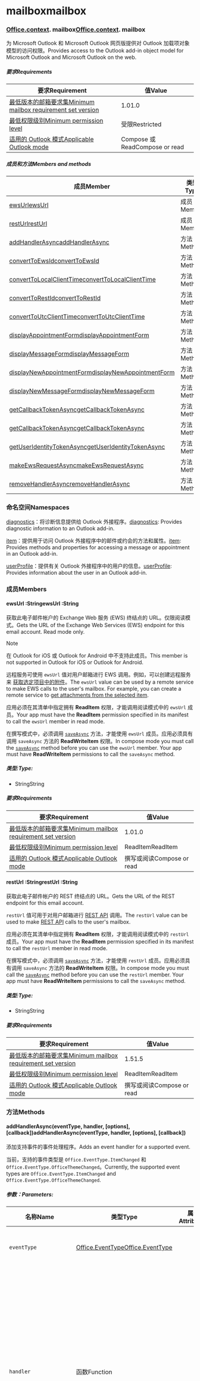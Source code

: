 
# <a name="mailbox"></a><span data-ttu-id="33a5c-101">mailbox</span><span class="sxs-lookup"><span data-stu-id="33a5c-101">mailbox</span></span>

### <span data-ttu-id="33a5c-p101">[Office](Office.md)[.context](Office.context.md). mailbox</span><span class="sxs-lookup"><span data-stu-id="33a5c-p101">[Office](Office.md)[.context](Office.context.md). mailbox</span></span>

<span data-ttu-id="33a5c-104">为 Microsoft Outlook 和 Microsoft Outlook 网页版提供对 Outlook 加载项对象模型的访问权限。</span><span class="sxs-lookup"><span data-stu-id="33a5c-104">Provides access to the Outlook add-in object model for Microsoft Outlook and Microsoft Outlook on the web.</span></span>

##### <a name="requirements"></a><span data-ttu-id="33a5c-105">要求</span><span class="sxs-lookup"><span data-stu-id="33a5c-105">Requirements</span></span>

|<span data-ttu-id="33a5c-106">要求</span><span class="sxs-lookup"><span data-stu-id="33a5c-106">Requirement</span></span>| <span data-ttu-id="33a5c-107">值</span><span class="sxs-lookup"><span data-stu-id="33a5c-107">Value</span></span>|
|---|---|
|[<span data-ttu-id="33a5c-108">最低版本的邮箱要求集</span><span class="sxs-lookup"><span data-stu-id="33a5c-108">Minimum mailbox requirement set version</span></span>](/office/dev/add-ins/reference/requirement-sets/outlook-api-requirement-sets)| <span data-ttu-id="33a5c-109">1.0</span><span class="sxs-lookup"><span data-stu-id="33a5c-109">1.0</span></span>|
|[<span data-ttu-id="33a5c-110">最低权限级别</span><span class="sxs-lookup"><span data-stu-id="33a5c-110">Minimum permission level</span></span>](https://docs.microsoft.com/outlook/add-ins/understanding-outlook-add-in-permissions)| <span data-ttu-id="33a5c-111">受限</span><span class="sxs-lookup"><span data-stu-id="33a5c-111">Restricted</span></span>|
|[<span data-ttu-id="33a5c-112">适用的 Outlook 模式</span><span class="sxs-lookup"><span data-stu-id="33a5c-112">Applicable Outlook mode</span></span>](https://docs.microsoft.com/outlook/add-ins/#extension-points)| <span data-ttu-id="33a5c-113">Compose 或 Read</span><span class="sxs-lookup"><span data-stu-id="33a5c-113">Compose or read</span></span>|

##### <a name="members-and-methods"></a><span data-ttu-id="33a5c-114">成员和方法</span><span class="sxs-lookup"><span data-stu-id="33a5c-114">Members and methods</span></span>

| <span data-ttu-id="33a5c-115">成员</span><span class="sxs-lookup"><span data-stu-id="33a5c-115">Member</span></span> | <span data-ttu-id="33a5c-116">类型</span><span class="sxs-lookup"><span data-stu-id="33a5c-116">Type</span></span> |
|--------|------|
| [<span data-ttu-id="33a5c-117">ewsUrl</span><span class="sxs-lookup"><span data-stu-id="33a5c-117">ewsUrl</span></span>](#ewsurl-string) | <span data-ttu-id="33a5c-118">成员</span><span class="sxs-lookup"><span data-stu-id="33a5c-118">Member</span></span> |
| [<span data-ttu-id="33a5c-119">restUrl</span><span class="sxs-lookup"><span data-stu-id="33a5c-119">restUrl</span></span>](#resturl-string) | <span data-ttu-id="33a5c-120">成员</span><span class="sxs-lookup"><span data-stu-id="33a5c-120">Member</span></span> |
| [<span data-ttu-id="33a5c-121">addHandlerAsync</span><span class="sxs-lookup"><span data-stu-id="33a5c-121">addHandlerAsync</span></span>](#addhandlerasynceventtype-handler-options-callback) | <span data-ttu-id="33a5c-122">方法</span><span class="sxs-lookup"><span data-stu-id="33a5c-122">Method</span></span> |
| [<span data-ttu-id="33a5c-123">convertToEwsId</span><span class="sxs-lookup"><span data-stu-id="33a5c-123">convertToEwsId</span></span>](#converttoewsiditemid-restversion--string) | <span data-ttu-id="33a5c-124">方法</span><span class="sxs-lookup"><span data-stu-id="33a5c-124">Method</span></span> |
| [<span data-ttu-id="33a5c-125">convertToLocalClientTime</span><span class="sxs-lookup"><span data-stu-id="33a5c-125">convertToLocalClientTime</span></span>](#converttolocalclienttimetimevalue--localclienttimejavascriptapioutlookofficelocalclienttime) | <span data-ttu-id="33a5c-126">方法</span><span class="sxs-lookup"><span data-stu-id="33a5c-126">Method</span></span> |
| [<span data-ttu-id="33a5c-127">convertToRestId</span><span class="sxs-lookup"><span data-stu-id="33a5c-127">convertToRestId</span></span>](#converttorestiditemid-restversion--string) | <span data-ttu-id="33a5c-128">方法</span><span class="sxs-lookup"><span data-stu-id="33a5c-128">Method</span></span> |
| [<span data-ttu-id="33a5c-129">convertToUtcClientTime</span><span class="sxs-lookup"><span data-stu-id="33a5c-129">convertToUtcClientTime</span></span>](#converttoutcclienttimeinput--date) | <span data-ttu-id="33a5c-130">方法</span><span class="sxs-lookup"><span data-stu-id="33a5c-130">Method</span></span> |
| [<span data-ttu-id="33a5c-131">displayAppointmentForm</span><span class="sxs-lookup"><span data-stu-id="33a5c-131">displayAppointmentForm</span></span>](#displayappointmentformitemid) | <span data-ttu-id="33a5c-132">方法</span><span class="sxs-lookup"><span data-stu-id="33a5c-132">Method</span></span> |
| [<span data-ttu-id="33a5c-133">displayMessageForm</span><span class="sxs-lookup"><span data-stu-id="33a5c-133">displayMessageForm</span></span>](#displaymessageformitemid) | <span data-ttu-id="33a5c-134">方法</span><span class="sxs-lookup"><span data-stu-id="33a5c-134">Method</span></span> |
| [<span data-ttu-id="33a5c-135">displayNewAppointmentForm</span><span class="sxs-lookup"><span data-stu-id="33a5c-135">displayNewAppointmentForm</span></span>](#displaynewappointmentformparameters) | <span data-ttu-id="33a5c-136">方法</span><span class="sxs-lookup"><span data-stu-id="33a5c-136">Method</span></span> |
| [<span data-ttu-id="33a5c-137">displayNewMessageForm</span><span class="sxs-lookup"><span data-stu-id="33a5c-137">displayNewMessageForm</span></span>](#displaynewmessageformparameters) | <span data-ttu-id="33a5c-138">方法</span><span class="sxs-lookup"><span data-stu-id="33a5c-138">Method</span></span> |
| [<span data-ttu-id="33a5c-139">getCallbackTokenAsync</span><span class="sxs-lookup"><span data-stu-id="33a5c-139">getCallbackTokenAsync</span></span>](#getcallbacktokenasyncoptions-callback) | <span data-ttu-id="33a5c-140">方法</span><span class="sxs-lookup"><span data-stu-id="33a5c-140">Method</span></span> |
| [<span data-ttu-id="33a5c-141">getCallbackTokenAsync</span><span class="sxs-lookup"><span data-stu-id="33a5c-141">getCallbackTokenAsync</span></span>](#getcallbacktokenasynccallback-usercontext) | <span data-ttu-id="33a5c-142">方法</span><span class="sxs-lookup"><span data-stu-id="33a5c-142">Method</span></span> |
| [<span data-ttu-id="33a5c-143">getUserIdentityTokenAsync</span><span class="sxs-lookup"><span data-stu-id="33a5c-143">getUserIdentityTokenAsync</span></span>](#getuseridentitytokenasynccallback-usercontext) | <span data-ttu-id="33a5c-144">方法</span><span class="sxs-lookup"><span data-stu-id="33a5c-144">Method</span></span> |
| [<span data-ttu-id="33a5c-145">makeEwsRequestAsync</span><span class="sxs-lookup"><span data-stu-id="33a5c-145">makeEwsRequestAsync</span></span>](#makeewsrequestasyncdata-callback-usercontext) | <span data-ttu-id="33a5c-146">方法</span><span class="sxs-lookup"><span data-stu-id="33a5c-146">Method</span></span> |
| [<span data-ttu-id="33a5c-147">removeHandlerAsync</span><span class="sxs-lookup"><span data-stu-id="33a5c-147">removeHandlerAsync</span></span>](#removehandlerasynceventtype-handler-options-callback) | <span data-ttu-id="33a5c-148">方法</span><span class="sxs-lookup"><span data-stu-id="33a5c-148">Method</span></span> |

### <a name="namespaces"></a><span data-ttu-id="33a5c-149">命名空间</span><span class="sxs-lookup"><span data-stu-id="33a5c-149">Namespaces</span></span>

<span data-ttu-id="33a5c-150">[diagnostics](Office.context.mailbox.diagnostics.md)：将诊断信息提供给 Outlook 外接程序。</span><span class="sxs-lookup"><span data-stu-id="33a5c-150">[diagnostics](Office.context.mailbox.diagnostics.md): Provides diagnostic information to an Outlook add-in.</span></span>

<span data-ttu-id="33a5c-151">[item](Office.context.mailbox.item.md)：提供用于访问 Outlook 外接程序中的邮件或约会的方法和属性。</span><span class="sxs-lookup"><span data-stu-id="33a5c-151">[item](Office.context.mailbox.item.md): Provides methods and properties for accessing a message or appointment in an Outlook add-in.</span></span>

<span data-ttu-id="33a5c-152">[userProfile](Office.context.mailbox.userProfile.md)：提供有关 Outlook 外接程序中的用户的信息。</span><span class="sxs-lookup"><span data-stu-id="33a5c-152">[userProfile](Office.context.mailbox.userProfile.md): Provides information about the user in an Outlook add-in.</span></span>

### <a name="members"></a><span data-ttu-id="33a5c-153">成员</span><span class="sxs-lookup"><span data-stu-id="33a5c-153">Members</span></span>

#### <a name="ewsurl-string"></a><span data-ttu-id="33a5c-154">ewsUrl :String</span><span class="sxs-lookup"><span data-stu-id="33a5c-154">ewsUrl :String</span></span>

<span data-ttu-id="33a5c-p102">获取此电子邮件帐户的 Exchange Web 服务 (EWS) 终结点的 URL。仅限阅读模式。</span><span class="sxs-lookup"><span data-stu-id="33a5c-p102">Gets the URL of the Exchange Web Services (EWS) endpoint for this email account. Read mode only.</span></span>

> [!NOTE]
> <span data-ttu-id="33a5c-157">在 Outlook for iOS 或 Outlook for Android 中不支持此成员。</span><span class="sxs-lookup"><span data-stu-id="33a5c-157">This member is not supported in Outlook for iOS or Outlook for Android.</span></span>

<span data-ttu-id="33a5c-p103">远程服务可使用 `ewsUrl` 值对用户邮箱进行 EWS 调用。例如，可以创建远程服务来 [获取选定项目中的附件](https://docs.microsoft.com/outlook/add-ins/get-attachments-of-an-outlook-item)。</span><span class="sxs-lookup"><span data-stu-id="33a5c-p103">The `ewsUrl` value can be used by a remote service to make EWS calls to the user's mailbox. For example, you can create a remote service to [get attachments from the selected item](https://docs.microsoft.com/outlook/add-ins/get-attachments-of-an-outlook-item).</span></span>

<span data-ttu-id="33a5c-160">应用必须在其清单中指定拥有 **ReadItem** 权限，才能调用阅读模式中的 `ewsUrl` 成员。</span><span class="sxs-lookup"><span data-stu-id="33a5c-160">Your app must have the **ReadItem** permission specified in its manifest to call the `ewsUrl` member in read mode.</span></span>

<span data-ttu-id="33a5c-p104">在撰写模式中，必须调用 [`saveAsync`](Office.context.mailbox.item.md#saveasyncoptions-callback) 方法，才能使用 `ewsUrl` 成员。应用必须具有调用 `saveAsync` 方法的 **ReadWriteItem** 权限。</span><span class="sxs-lookup"><span data-stu-id="33a5c-p104">In compose mode you must call the [`saveAsync`](Office.context.mailbox.item.md#saveasyncoptions-callback) method before you can use the `ewsUrl` member. Your app must have **ReadWriteItem** permissions to call the `saveAsync` method.</span></span>

##### <a name="type"></a><span data-ttu-id="33a5c-163">类型:</span><span class="sxs-lookup"><span data-stu-id="33a5c-163">Type:</span></span>

*   <span data-ttu-id="33a5c-164">String</span><span class="sxs-lookup"><span data-stu-id="33a5c-164">String</span></span>

##### <a name="requirements"></a><span data-ttu-id="33a5c-165">要求</span><span class="sxs-lookup"><span data-stu-id="33a5c-165">Requirements</span></span>

|<span data-ttu-id="33a5c-166">要求</span><span class="sxs-lookup"><span data-stu-id="33a5c-166">Requirement</span></span>| <span data-ttu-id="33a5c-167">值</span><span class="sxs-lookup"><span data-stu-id="33a5c-167">Value</span></span>|
|---|---|
|[<span data-ttu-id="33a5c-168">最低版本的邮箱要求集</span><span class="sxs-lookup"><span data-stu-id="33a5c-168">Minimum mailbox requirement set version</span></span>](/office/dev/add-ins/reference/requirement-sets/outlook-api-requirement-sets)| <span data-ttu-id="33a5c-169">1.0</span><span class="sxs-lookup"><span data-stu-id="33a5c-169">1.0</span></span>|
|[<span data-ttu-id="33a5c-170">最低权限级别</span><span class="sxs-lookup"><span data-stu-id="33a5c-170">Minimum permission level</span></span>](https://docs.microsoft.com/outlook/add-ins/understanding-outlook-add-in-permissions)| <span data-ttu-id="33a5c-171">ReadItem</span><span class="sxs-lookup"><span data-stu-id="33a5c-171">ReadItem</span></span>|
|[<span data-ttu-id="33a5c-172">适用的 Outlook 模式</span><span class="sxs-lookup"><span data-stu-id="33a5c-172">Applicable Outlook mode</span></span>](https://docs.microsoft.com/outlook/add-ins/#extension-points)| <span data-ttu-id="33a5c-173">撰写或阅读</span><span class="sxs-lookup"><span data-stu-id="33a5c-173">Compose or read</span></span>|

#### <a name="resturl-string"></a><span data-ttu-id="33a5c-174">restUrl :String</span><span class="sxs-lookup"><span data-stu-id="33a5c-174">restUrl :String</span></span>

<span data-ttu-id="33a5c-175">获取此电子邮件帐户的 REST 终结点的 URL。</span><span class="sxs-lookup"><span data-stu-id="33a5c-175">Gets the URL of the REST endpoint for this email account.</span></span>

<span data-ttu-id="33a5c-176">`restUrl` 值可用于对用户邮箱进行 [REST API](https://docs.microsoft.com/outlook/rest/) 调用。</span><span class="sxs-lookup"><span data-stu-id="33a5c-176">The `restUrl` value can be used to make [REST API](https://docs.microsoft.com/outlook/rest/) calls to the user's mailbox.</span></span>

<span data-ttu-id="33a5c-177">应用必须在其清单中指定拥有 **ReadItem** 权限，才能调用阅读模式中的 `restUrl` 成员。</span><span class="sxs-lookup"><span data-stu-id="33a5c-177">Your app must have the **ReadItem** permission specified in its manifest to call the `restUrl` member in read mode.</span></span>

<span data-ttu-id="33a5c-p105">在撰写模式中，必须调用 [`saveAsync`](Office.context.mailbox.item.md#saveasyncoptions-callback) 方法，才能使用 `restUrl` 成员。应用必须具有调用 `saveAsync` 方法的 **ReadWriteItem** 权限。</span><span class="sxs-lookup"><span data-stu-id="33a5c-p105">In compose mode you must call the [`saveAsync`](Office.context.mailbox.item.md#saveasyncoptions-callback) method before you can use the `restUrl` member. Your app must have **ReadWriteItem** permissions to call the `saveAsync` method.</span></span>

##### <a name="type"></a><span data-ttu-id="33a5c-180">类型:</span><span class="sxs-lookup"><span data-stu-id="33a5c-180">Type:</span></span>

*   <span data-ttu-id="33a5c-181">String</span><span class="sxs-lookup"><span data-stu-id="33a5c-181">String</span></span>

##### <a name="requirements"></a><span data-ttu-id="33a5c-182">要求</span><span class="sxs-lookup"><span data-stu-id="33a5c-182">Requirements</span></span>

|<span data-ttu-id="33a5c-183">要求</span><span class="sxs-lookup"><span data-stu-id="33a5c-183">Requirement</span></span>| <span data-ttu-id="33a5c-184">值</span><span class="sxs-lookup"><span data-stu-id="33a5c-184">Value</span></span>|
|---|---|
|[<span data-ttu-id="33a5c-185">最低版本的邮箱要求集</span><span class="sxs-lookup"><span data-stu-id="33a5c-185">Minimum mailbox requirement set version</span></span>](/office/dev/add-ins/reference/requirement-sets/outlook-api-requirement-sets)| <span data-ttu-id="33a5c-186">1.5</span><span class="sxs-lookup"><span data-stu-id="33a5c-186">1.5</span></span> |
|[<span data-ttu-id="33a5c-187">最低权限级别</span><span class="sxs-lookup"><span data-stu-id="33a5c-187">Minimum permission level</span></span>](https://docs.microsoft.com/outlook/add-ins/understanding-outlook-add-in-permissions)| <span data-ttu-id="33a5c-188">ReadItem</span><span class="sxs-lookup"><span data-stu-id="33a5c-188">ReadItem</span></span>|
|[<span data-ttu-id="33a5c-189">适用的 Outlook 模式</span><span class="sxs-lookup"><span data-stu-id="33a5c-189">Applicable Outlook mode</span></span>](https://docs.microsoft.com/outlook/add-ins/#extension-points)| <span data-ttu-id="33a5c-190">撰写或阅读</span><span class="sxs-lookup"><span data-stu-id="33a5c-190">Compose or read</span></span>|

### <a name="methods"></a><span data-ttu-id="33a5c-191">方法</span><span class="sxs-lookup"><span data-stu-id="33a5c-191">Methods</span></span>

####  <a name="addhandlerasynceventtype-handler-options-callback"></a><span data-ttu-id="33a5c-192">addHandlerAsync(eventType, handler, [options], [callback])</span><span class="sxs-lookup"><span data-stu-id="33a5c-192">addHandlerAsync(eventType, handler, [options], [callback])</span></span>

<span data-ttu-id="33a5c-193">添加支持事件的事件处理程序。</span><span class="sxs-lookup"><span data-stu-id="33a5c-193">Adds an event handler for a supported event.</span></span>

<span data-ttu-id="33a5c-194">当前，支持的事件类型是 `Office.EventType.ItemChanged` 和 `Office.EventType.OfficeThemeChanged`。</span><span class="sxs-lookup"><span data-stu-id="33a5c-194">Currently, the supported event types are `Office.EventType.ItemChanged` and `Office.EventType.OfficeThemeChanged`.</span></span>

##### <a name="parameters"></a><span data-ttu-id="33a5c-195">参数：</span><span class="sxs-lookup"><span data-stu-id="33a5c-195">Parameters:</span></span>

| <span data-ttu-id="33a5c-196">名称</span><span class="sxs-lookup"><span data-stu-id="33a5c-196">Name</span></span> | <span data-ttu-id="33a5c-197">类型</span><span class="sxs-lookup"><span data-stu-id="33a5c-197">Type</span></span> | <span data-ttu-id="33a5c-198">属性</span><span class="sxs-lookup"><span data-stu-id="33a5c-198">Attributes</span></span> | <span data-ttu-id="33a5c-199">说明</span><span class="sxs-lookup"><span data-stu-id="33a5c-199">Description</span></span> |
|---|---|---|---|
| `eventType` | [<span data-ttu-id="33a5c-200">Office.EventType</span><span class="sxs-lookup"><span data-stu-id="33a5c-200">Office.EventType</span></span>](office.md#eventtype-string) || <span data-ttu-id="33a5c-201">应调用处理程序的事件。</span><span class="sxs-lookup"><span data-stu-id="33a5c-201">The event that should invoke the handler.</span></span> |
| `handler` | <span data-ttu-id="33a5c-202">函数</span><span class="sxs-lookup"><span data-stu-id="33a5c-202">Function</span></span> || <span data-ttu-id="33a5c-p106">用于处理事件的函数。此函数必须接受一个参数，即对象文本。参数上的 `type` 属性将匹配传递给 `addHandlerAsync` 的 `eventType` 参数。</span><span class="sxs-lookup"><span data-stu-id="33a5c-p106">The function to handle the event. The function must accept a single parameter, which is an object literal. The `type` property on the parameter will match the `eventType` parameter passed to `addHandlerAsync`.</span></span> |
| `options` | <span data-ttu-id="33a5c-206">Object</span><span class="sxs-lookup"><span data-stu-id="33a5c-206">Object</span></span> | <span data-ttu-id="33a5c-207">&lt;可选&gt;</span><span class="sxs-lookup"><span data-stu-id="33a5c-207">&lt;optional&gt;</span></span> | <span data-ttu-id="33a5c-208">包含一个或多个以下属性的对象文本。</span><span class="sxs-lookup"><span data-stu-id="33a5c-208">An object literal that contains one or more of the following properties.</span></span> |
| `options.asyncContext` | <span data-ttu-id="33a5c-209">对象</span><span class="sxs-lookup"><span data-stu-id="33a5c-209">Object</span></span> | <span data-ttu-id="33a5c-210">&lt;可选&gt;</span><span class="sxs-lookup"><span data-stu-id="33a5c-210">&lt;optional&gt;</span></span> | <span data-ttu-id="33a5c-211">开发人员可以提供他们想要在回调方法中访问的任何对象。</span><span class="sxs-lookup"><span data-stu-id="33a5c-211">Developers can provide any object they wish to access in the callback method.</span></span> |
| `callback` | <span data-ttu-id="33a5c-212">函数</span><span class="sxs-lookup"><span data-stu-id="33a5c-212">function</span></span>| <span data-ttu-id="33a5c-213">&lt;可选&gt;</span><span class="sxs-lookup"><span data-stu-id="33a5c-213">&lt;optional&gt;</span></span>|<span data-ttu-id="33a5c-214">方法完成后，使用单个参数 `callback`（一个 [`asyncResult`](/javascript/api/office/office.asyncresult) 对象）调用在 `AsyncResult` 参数中传递的函数。</span><span class="sxs-lookup"><span data-stu-id="33a5c-214">When the method completes, the function passed in the `callback` parameter is called with a single parameter, `asyncResult`, which is an [`AsyncResult`](/javascript/api/office/office.asyncresult) object.</span></span>|

##### <a name="requirements"></a><span data-ttu-id="33a5c-215">Requirements</span><span class="sxs-lookup"><span data-stu-id="33a5c-215">Requirements</span></span>

|<span data-ttu-id="33a5c-216">要求</span><span class="sxs-lookup"><span data-stu-id="33a5c-216">Requirement</span></span>| <span data-ttu-id="33a5c-217">值</span><span class="sxs-lookup"><span data-stu-id="33a5c-217">Value</span></span>|
|---|---|
|[<span data-ttu-id="33a5c-218">最低版本的邮箱要求集</span><span class="sxs-lookup"><span data-stu-id="33a5c-218">Minimum mailbox requirement set version</span></span>](/office/dev/add-ins/reference/requirement-sets/outlook-api-requirement-sets)| <span data-ttu-id="33a5c-219">1.5</span><span class="sxs-lookup"><span data-stu-id="33a5c-219">1.5</span></span> |
|[<span data-ttu-id="33a5c-220">最低权限级别</span><span class="sxs-lookup"><span data-stu-id="33a5c-220">Minimum permission level</span></span>](https://docs.microsoft.com/outlook/add-ins/understanding-outlook-add-in-permissions)| <span data-ttu-id="33a5c-221">ReadItem</span><span class="sxs-lookup"><span data-stu-id="33a5c-221">ReadItem</span></span> |
|[<span data-ttu-id="33a5c-222">适用的 Outlook 模式</span><span class="sxs-lookup"><span data-stu-id="33a5c-222">Applicable Outlook mode</span></span>](https://docs.microsoft.com/outlook/add-ins/#extension-points)| <span data-ttu-id="33a5c-223">撰写或阅读</span><span class="sxs-lookup"><span data-stu-id="33a5c-223">Compose or read</span></span>|

##### <a name="example"></a><span data-ttu-id="33a5c-224">示例</span><span class="sxs-lookup"><span data-stu-id="33a5c-224">Example</span></span>

```js
Office.initialize = function (reason) {
  $(document).ready(function () {
    Office.context.mailbox.addHandlerAsync(Office.EventType.ItemChanged, loadNewItem, function (result) {
      if (result.status === Office.AsyncResultStatus.Failed) {
        // Handle error
      }
    });
  });
};

function loadNewItem(eventArgs) {
  // Load the properties of the newly selected item
  loadProps(Office.context.mailbox.item);
};
```

####  <a name="converttoewsiditemid-restversion--string"></a><span data-ttu-id="33a5c-225">convertToEwsId(itemId, restVersion) → {String}</span><span class="sxs-lookup"><span data-stu-id="33a5c-225">convertToEwsId(itemId, restVersion) → {String}</span></span>

<span data-ttu-id="33a5c-226">将项目 ID 格式化（从 REST 转换为 EWS 格式）。</span><span class="sxs-lookup"><span data-stu-id="33a5c-226">Converts an item ID formatted for REST into EWS format.</span></span>

> [!NOTE]
> <span data-ttu-id="33a5c-227">在 Outlook for iOS 或 Outlook for Android 中不支持此方法。</span><span class="sxs-lookup"><span data-stu-id="33a5c-227">This method is not supported in Outlook for iOS or Outlook for Android.</span></span>

<span data-ttu-id="33a5c-p107">通过 REST API 检索的项 ID（如 [Outlook 邮件 API](https://docs.microsoft.com/previous-versions/office/office-365-api/api/version-2.0/mail-rest-operations) 或 [Microsoft Graph](https://graph.microsoft.io/)）使用与 Exchange Web 服务 (EWS) 所使用格式不同的格式。`convertToEwsId` 方法将 REST 格式化的 ID 转换为正确的 EWS 格式。</span><span class="sxs-lookup"><span data-stu-id="33a5c-p107">Item IDs retrieved via a REST API (such as the [Outlook Mail API](https://docs.microsoft.com/previous-versions/office/office-365-api/api/version-2.0/mail-rest-operations) or the [Microsoft Graph](https://graph.microsoft.io/)) use a different format than the format used by Exchange Web Services (EWS). The `convertToEwsId` method converts a REST-formatted ID into the proper format for EWS.</span></span>

##### <a name="parameters"></a><span data-ttu-id="33a5c-230">参数：</span><span class="sxs-lookup"><span data-stu-id="33a5c-230">Parameters:</span></span>

|<span data-ttu-id="33a5c-231">名称</span><span class="sxs-lookup"><span data-stu-id="33a5c-231">Name</span></span>| <span data-ttu-id="33a5c-232">类型</span><span class="sxs-lookup"><span data-stu-id="33a5c-232">Type</span></span>| <span data-ttu-id="33a5c-233">说明</span><span class="sxs-lookup"><span data-stu-id="33a5c-233">Description</span></span>|
|---|---|---|
|`itemId`| <span data-ttu-id="33a5c-234">字符串</span><span class="sxs-lookup"><span data-stu-id="33a5c-234">String</span></span>|<span data-ttu-id="33a5c-235">Outlook REST API 的格式化的项目 ID。</span><span class="sxs-lookup"><span data-stu-id="33a5c-235">An item ID formatted for the Outlook REST APIs</span></span>|
|`restVersion`| [<span data-ttu-id="33a5c-236">Office.MailboxEnums.RestVersion</span><span class="sxs-lookup"><span data-stu-id="33a5c-236">Office.MailboxEnums.RestVersion</span></span>](/javascript/api/outlook/office.mailboxenums.restversion)|<span data-ttu-id="33a5c-237">指示用于检索项目 ID 的 Outlook REST API 的版本。</span><span class="sxs-lookup"><span data-stu-id="33a5c-237">A value indicating the version of the Outlook REST API used to retrieve the item ID.</span></span>|

##### <a name="requirements"></a><span data-ttu-id="33a5c-238">要求</span><span class="sxs-lookup"><span data-stu-id="33a5c-238">Requirements</span></span>

|<span data-ttu-id="33a5c-239">要求</span><span class="sxs-lookup"><span data-stu-id="33a5c-239">Requirement</span></span>| <span data-ttu-id="33a5c-240">值</span><span class="sxs-lookup"><span data-stu-id="33a5c-240">Value</span></span>|
|---|---|
|[<span data-ttu-id="33a5c-241">最低版本的邮箱要求集</span><span class="sxs-lookup"><span data-stu-id="33a5c-241">Minimum mailbox requirement set version</span></span>](/office/dev/add-ins/reference/requirement-sets/outlook-api-requirement-sets)| <span data-ttu-id="33a5c-242">1.3</span><span class="sxs-lookup"><span data-stu-id="33a5c-242">1.3</span></span>|
|[<span data-ttu-id="33a5c-243">最低权限级别</span><span class="sxs-lookup"><span data-stu-id="33a5c-243">Minimum permission level</span></span>](https://docs.microsoft.com/outlook/add-ins/understanding-outlook-add-in-permissions)| <span data-ttu-id="33a5c-244">受限</span><span class="sxs-lookup"><span data-stu-id="33a5c-244">Restricted</span></span>|
|[<span data-ttu-id="33a5c-245">适用的 Outlook 模式</span><span class="sxs-lookup"><span data-stu-id="33a5c-245">Applicable Outlook mode</span></span>](https://docs.microsoft.com/outlook/add-ins/#extension-points)| <span data-ttu-id="33a5c-246">撰写或阅读</span><span class="sxs-lookup"><span data-stu-id="33a5c-246">Compose or read</span></span>|

##### <a name="returns"></a><span data-ttu-id="33a5c-247">返回：</span><span class="sxs-lookup"><span data-stu-id="33a5c-247">Returns:</span></span>

<span data-ttu-id="33a5c-248">类型：字符串</span><span class="sxs-lookup"><span data-stu-id="33a5c-248">Type: String</span></span>

##### <a name="example"></a><span data-ttu-id="33a5c-249">示例</span><span class="sxs-lookup"><span data-stu-id="33a5c-249">Example</span></span>

```js
// Get an item's ID from a REST API
var restId = 'AAMkAGVlOTZjNTM3LW...';

// Treat restId as coming from the v2.0 version of the
// Outlook Mail API
var ewsId = Office.context.mailbox.convertToEwsId(restId, Office.MailboxEnums.RestVersion.v2_0);
```

####  <a name="converttolocalclienttimetimevalue--localclienttimejavascriptapioutlookofficelocalclienttime"></a><span data-ttu-id="33a5c-250">convertToLocalClientTime(timeValue) → {[LocalClientTime](/javascript/api/outlook/office.LocalClientTime)}</span><span class="sxs-lookup"><span data-stu-id="33a5c-250">convertToLocalClientTime(timeValue) → {[LocalClientTime](/javascript/api/outlook/office.LocalClientTime)}</span></span>

<span data-ttu-id="33a5c-251">获取包含以本地客户端时间表示的时间信息的字典。</span><span class="sxs-lookup"><span data-stu-id="33a5c-251">Gets a dictionary containing time information in local client time.</span></span>

<span data-ttu-id="33a5c-p108">Outlook 或 Outlook Web App 邮件应用程序的日期和时间可以使用不同的时区。Outlook 使用客户端计算机时区；Outlook Web App 使用 Exchange 管理中心 (EAC) 中设置的时区。应对日期和时间值进行处理，以便用户界面上显示的值始终与用户预期的时区一致。</span><span class="sxs-lookup"><span data-stu-id="33a5c-p108">The dates and times used by a mail app for Outlook or Outlook Web App can use different time zones. Outlook uses the client computer time zone; Outlook Web App uses the time zone set on the Exchange Admin Center (EAC). You should handle date and time values so that the values you display on the user interface are always consistent with the time zone that the user expects.</span></span>

<span data-ttu-id="33a5c-p109">如果邮件应用程序在 Outlook 中运行，`convertToLocalClientTime` 方法将返回一个值设置为客户端计算机时区的字典对象。如果邮件应用程序在 Outlook Web App 中运行，`convertToLocalClientTime` 方法将返回值设置为 EAC 中指定的时区的字典对象。</span><span class="sxs-lookup"><span data-stu-id="33a5c-p109">If the mail app is running in Outlook, the `convertToLocalClientTime` method will return a dictionary object with the values set to the client computer time zone. If the mail app is running in Outlook Web App, the `convertToLocalClientTime` method will return a dictionary object with the values set to the time zone specified in the EAC.</span></span>

##### <a name="parameters"></a><span data-ttu-id="33a5c-257">参数：</span><span class="sxs-lookup"><span data-stu-id="33a5c-257">Parameters:</span></span>

|<span data-ttu-id="33a5c-258">名称</span><span class="sxs-lookup"><span data-stu-id="33a5c-258">Name</span></span>| <span data-ttu-id="33a5c-259">类型</span><span class="sxs-lookup"><span data-stu-id="33a5c-259">Type</span></span>| <span data-ttu-id="33a5c-260">说明</span><span class="sxs-lookup"><span data-stu-id="33a5c-260">Description</span></span>|
|---|---|---|
|`timeValue`| <span data-ttu-id="33a5c-261">日期</span><span class="sxs-lookup"><span data-stu-id="33a5c-261">Date</span></span>|<span data-ttu-id="33a5c-262">一个 Date 对象</span><span class="sxs-lookup"><span data-stu-id="33a5c-262">A Date object</span></span>|

##### <a name="requirements"></a><span data-ttu-id="33a5c-263">要求</span><span class="sxs-lookup"><span data-stu-id="33a5c-263">Requirements</span></span>

|<span data-ttu-id="33a5c-264">要求</span><span class="sxs-lookup"><span data-stu-id="33a5c-264">Requirement</span></span>| <span data-ttu-id="33a5c-265">值</span><span class="sxs-lookup"><span data-stu-id="33a5c-265">Value</span></span>|
|---|---|
|[<span data-ttu-id="33a5c-266">最低版本的邮箱要求集</span><span class="sxs-lookup"><span data-stu-id="33a5c-266">Minimum mailbox requirement set version</span></span>](/office/dev/add-ins/reference/requirement-sets/outlook-api-requirement-sets)| <span data-ttu-id="33a5c-267">1.0</span><span class="sxs-lookup"><span data-stu-id="33a5c-267">1.0</span></span>|
|[<span data-ttu-id="33a5c-268">最低权限级别</span><span class="sxs-lookup"><span data-stu-id="33a5c-268">Minimum permission level</span></span>](https://docs.microsoft.com/outlook/add-ins/understanding-outlook-add-in-permissions)| <span data-ttu-id="33a5c-269">ReadItem</span><span class="sxs-lookup"><span data-stu-id="33a5c-269">ReadItem</span></span>|
|[<span data-ttu-id="33a5c-270">适用的 Outlook 模式</span><span class="sxs-lookup"><span data-stu-id="33a5c-270">Applicable Outlook mode</span></span>](https://docs.microsoft.com/outlook/add-ins/#extension-points)| <span data-ttu-id="33a5c-271">撰写或阅读</span><span class="sxs-lookup"><span data-stu-id="33a5c-271">Compose or read</span></span>|

##### <a name="returns"></a><span data-ttu-id="33a5c-272">返回：</span><span class="sxs-lookup"><span data-stu-id="33a5c-272">Returns:</span></span>

<span data-ttu-id="33a5c-273">类型：[LocalClientTime](/javascript/api/outlook/office.LocalClientTime)</span><span class="sxs-lookup"><span data-stu-id="33a5c-273">Type: [LocalClientTime](/javascript/api/outlook/office.LocalClientTime)</span></span>

####  <a name="converttorestiditemid-restversion--string"></a><span data-ttu-id="33a5c-274">convertToRestId(itemId, restVersion) → {String}</span><span class="sxs-lookup"><span data-stu-id="33a5c-274">convertToRestId(itemId, restVersion) → {String}</span></span>

<span data-ttu-id="33a5c-275">将项目 ID 格式化（从 EWS 转换为 REST 格式）。</span><span class="sxs-lookup"><span data-stu-id="33a5c-275">Converts an item ID formatted for EWS into REST format.</span></span>

> [!NOTE]
> <span data-ttu-id="33a5c-276">在 Outlook for iOS 或 Outlook for Android 中不支持此方法。</span><span class="sxs-lookup"><span data-stu-id="33a5c-276">This method is not supported in Outlook for iOS or Outlook for Android.</span></span>

<span data-ttu-id="33a5c-p110">与 REST API 所使用的格式比较，通过 EWS 或通过 `itemId` 属性检索的项目 ID 使用不同的格式（例如 [Outlook Mail API](https://docs.microsoft.com/previous-versions/office/office-365-api/api/version-2.0/mail-rest-operations) 或 [Microsoft Graph](https://graph.microsoft.io/)）。`convertToRestId` 方法将 EWS 格式化的 ID 转换为正确的 REST 格式。</span><span class="sxs-lookup"><span data-stu-id="33a5c-p110">Item IDs retrieved via EWS or via the `itemId` property use a different format than the format used by REST APIs (such as the [Outlook Mail API](https://docs.microsoft.com/previous-versions/office/office-365-api/api/version-2.0/mail-rest-operations) or the [Microsoft Graph](https://graph.microsoft.io/)). The `convertToRestId` method converts an EWS-formatted ID into the proper format for REST.</span></span>

##### <a name="parameters"></a><span data-ttu-id="33a5c-279">参数：</span><span class="sxs-lookup"><span data-stu-id="33a5c-279">Parameters:</span></span>

|<span data-ttu-id="33a5c-280">名称</span><span class="sxs-lookup"><span data-stu-id="33a5c-280">Name</span></span>| <span data-ttu-id="33a5c-281">类型</span><span class="sxs-lookup"><span data-stu-id="33a5c-281">Type</span></span>| <span data-ttu-id="33a5c-282">说明</span><span class="sxs-lookup"><span data-stu-id="33a5c-282">Description</span></span>|
|---|---|---|
|`itemId`| <span data-ttu-id="33a5c-283">字符串</span><span class="sxs-lookup"><span data-stu-id="33a5c-283">String</span></span>|<span data-ttu-id="33a5c-284">适用于 Exchange Web 服务 (EWS) 的项目 ID 格式化。</span><span class="sxs-lookup"><span data-stu-id="33a5c-284">An item ID formatted for Exchange Web Services (EWS)</span></span>|
|`restVersion`| [<span data-ttu-id="33a5c-285">Office.MailboxEnums.RestVersion</span><span class="sxs-lookup"><span data-stu-id="33a5c-285">Office.MailboxEnums.RestVersion</span></span>](/javascript/api/outlook/office.mailboxenums.restversion)|<span data-ttu-id="33a5c-286">值指示转换的 ID 所使用的 Outlook REST API 的版本。</span><span class="sxs-lookup"><span data-stu-id="33a5c-286">A value indicating the version of the Outlook REST API that the converted ID will be used with.</span></span>|

##### <a name="requirements"></a><span data-ttu-id="33a5c-287">要求</span><span class="sxs-lookup"><span data-stu-id="33a5c-287">Requirements</span></span>

|<span data-ttu-id="33a5c-288">要求</span><span class="sxs-lookup"><span data-stu-id="33a5c-288">Requirement</span></span>| <span data-ttu-id="33a5c-289">值</span><span class="sxs-lookup"><span data-stu-id="33a5c-289">Value</span></span>|
|---|---|
|[<span data-ttu-id="33a5c-290">最低版本的邮箱要求集</span><span class="sxs-lookup"><span data-stu-id="33a5c-290">Minimum mailbox requirement set version</span></span>](/office/dev/add-ins/reference/requirement-sets/outlook-api-requirement-sets)| <span data-ttu-id="33a5c-291">1.3</span><span class="sxs-lookup"><span data-stu-id="33a5c-291">1.3</span></span>|
|[<span data-ttu-id="33a5c-292">最低权限级别</span><span class="sxs-lookup"><span data-stu-id="33a5c-292">Minimum permission level</span></span>](https://docs.microsoft.com/outlook/add-ins/understanding-outlook-add-in-permissions)| <span data-ttu-id="33a5c-293">受限</span><span class="sxs-lookup"><span data-stu-id="33a5c-293">Restricted</span></span>|
|[<span data-ttu-id="33a5c-294">适用的 Outlook 模式</span><span class="sxs-lookup"><span data-stu-id="33a5c-294">Applicable Outlook mode</span></span>](https://docs.microsoft.com/outlook/add-ins/#extension-points)| <span data-ttu-id="33a5c-295">撰写或阅读</span><span class="sxs-lookup"><span data-stu-id="33a5c-295">Compose or read</span></span>|

##### <a name="returns"></a><span data-ttu-id="33a5c-296">返回：</span><span class="sxs-lookup"><span data-stu-id="33a5c-296">Returns:</span></span>

<span data-ttu-id="33a5c-297">类型：字符串</span><span class="sxs-lookup"><span data-stu-id="33a5c-297">Type: String</span></span>

##### <a name="example"></a><span data-ttu-id="33a5c-298">示例</span><span class="sxs-lookup"><span data-stu-id="33a5c-298">Example</span></span>

```js
// Get the currently selected item's ID
var ewsId = Office.context.mailbox.item.itemId;

// Convert to a REST ID for the v2.0 version of the
// Outlook Mail API
var restId = Office.context.mailbox.convertToRestId(ewsId, Office.MailboxEnums.RestVersion.v2_0);
```

####  <a name="converttoutcclienttimeinput--date"></a><span data-ttu-id="33a5c-299">convertToUtcClientTime(input) → {Date}</span><span class="sxs-lookup"><span data-stu-id="33a5c-299">convertToUtcClientTime(input) → {Date}</span></span>

<span data-ttu-id="33a5c-300">从包含时间信息的字典中获取 Date 对象。</span><span class="sxs-lookup"><span data-stu-id="33a5c-300">Gets a Date object from a dictionary containing time information.</span></span>

<span data-ttu-id="33a5c-301">`convertToUtcClientTime` 方法将包含本地日期和时间的字典转换为包含与本地日期和时间对应的正确值的 Date 对象。</span><span class="sxs-lookup"><span data-stu-id="33a5c-301">The `convertToUtcClientTime` method converts a dictionary containing a local date and time to a Date object with the correct values for the local date and time.</span></span>

##### <a name="parameters"></a><span data-ttu-id="33a5c-302">参数：</span><span class="sxs-lookup"><span data-stu-id="33a5c-302">Parameters:</span></span>

|<span data-ttu-id="33a5c-303">名称</span><span class="sxs-lookup"><span data-stu-id="33a5c-303">Name</span></span>| <span data-ttu-id="33a5c-304">类型</span><span class="sxs-lookup"><span data-stu-id="33a5c-304">Type</span></span>| <span data-ttu-id="33a5c-305">说明</span><span class="sxs-lookup"><span data-stu-id="33a5c-305">Description</span></span>|
|---|---|---|
|`input`| [<span data-ttu-id="33a5c-306">LocalClientTime</span><span class="sxs-lookup"><span data-stu-id="33a5c-306">LocalClientTime</span></span>](/javascript/api/outlook/office.LocalClientTime)|<span data-ttu-id="33a5c-307">要转换的本地时间值。</span><span class="sxs-lookup"><span data-stu-id="33a5c-307">The local time value to convert.</span></span>|

##### <a name="requirements"></a><span data-ttu-id="33a5c-308">要求</span><span class="sxs-lookup"><span data-stu-id="33a5c-308">Requirements</span></span>

|<span data-ttu-id="33a5c-309">要求</span><span class="sxs-lookup"><span data-stu-id="33a5c-309">Requirement</span></span>| <span data-ttu-id="33a5c-310">值</span><span class="sxs-lookup"><span data-stu-id="33a5c-310">Value</span></span>|
|---|---|
|[<span data-ttu-id="33a5c-311">最低版本的邮箱要求集</span><span class="sxs-lookup"><span data-stu-id="33a5c-311">Minimum mailbox requirement set version</span></span>](/office/dev/add-ins/reference/requirement-sets/outlook-api-requirement-sets)| <span data-ttu-id="33a5c-312">1.0</span><span class="sxs-lookup"><span data-stu-id="33a5c-312">1.0</span></span>|
|[<span data-ttu-id="33a5c-313">最低权限级别</span><span class="sxs-lookup"><span data-stu-id="33a5c-313">Minimum permission level</span></span>](https://docs.microsoft.com/outlook/add-ins/understanding-outlook-add-in-permissions)| <span data-ttu-id="33a5c-314">ReadItem</span><span class="sxs-lookup"><span data-stu-id="33a5c-314">ReadItem</span></span>|
|[<span data-ttu-id="33a5c-315">适用的 Outlook 模式</span><span class="sxs-lookup"><span data-stu-id="33a5c-315">Applicable Outlook mode</span></span>](https://docs.microsoft.com/outlook/add-ins/#extension-points)| <span data-ttu-id="33a5c-316">撰写或阅读</span><span class="sxs-lookup"><span data-stu-id="33a5c-316">Compose or read</span></span>|

##### <a name="returns"></a><span data-ttu-id="33a5c-317">返回：</span><span class="sxs-lookup"><span data-stu-id="33a5c-317">Returns:</span></span>

<span data-ttu-id="33a5c-318">包含以 UTC 表示的时间的 Date 对象。</span><span class="sxs-lookup"><span data-stu-id="33a5c-318">A Date object with the time expressed in UTC.</span></span>

<dl class="param-type"><span data-ttu-id="33a5c-319">

<dt>
类型</dt>


</span><span class="sxs-lookup"><span data-stu-id="33a5c-319">

<dt>Type</dt>

</span></span><dd><span data-ttu-id="33a5c-320">日期</span><span class="sxs-lookup"><span data-stu-id="33a5c-320">Date</span></span></dd>

</dl>

####  <a name="displayappointmentformitemid"></a><span data-ttu-id="33a5c-321">displayAppointmentForm(itemId)</span><span class="sxs-lookup"><span data-stu-id="33a5c-321">displayAppointmentForm(itemId)</span></span>

<span data-ttu-id="33a5c-322">显示现有日历约会。</span><span class="sxs-lookup"><span data-stu-id="33a5c-322">Displays an existing calendar appointment.</span></span>

> [!NOTE]
> <span data-ttu-id="33a5c-323">在 Outlook for iOS 或 Outlook for Android 中不支持此方法。</span><span class="sxs-lookup"><span data-stu-id="33a5c-323">This method is not supported in Outlook for iOS or Outlook for Android.</span></span>

<span data-ttu-id="33a5c-324">`displayAppointmentForm` 方法将打开桌面新窗口中或移动设备对话框中的现有日历约会。</span><span class="sxs-lookup"><span data-stu-id="33a5c-324">The `displayAppointmentForm` method opens an existing calendar appointment in a new window on the desktop or in a dialog box on mobile devices.</span></span>

<span data-ttu-id="33a5c-p111">在 Outlook for Mac 中，您可以使用此方法来显示不属于定期系列的单个约会，或显示定期系列的主约会，但无法显示该系列的实例。这是因为在 Outlook for Mac 中，无法访问定期系列实例的属性（包括项目 ID）。</span><span class="sxs-lookup"><span data-stu-id="33a5c-p111">In Outlook for Mac, you can use this method to display a single appointment that is not part of a recurring series, or the master appointment of a recurring series, but you cannot display an instance of the series. This is because in Outlook for Mac, you cannot access the properties (including the item ID) of instances of a recurring series.</span></span>

<span data-ttu-id="33a5c-327">在 Outlook Web App 中，此方法仅在窗体正文小于或等于 32KB 字符数时，才会打开指定的窗体。</span><span class="sxs-lookup"><span data-stu-id="33a5c-327">In Outlook Web App, this method opens the specified form only if the body of the form is less than or equal to 32KB number of characters.</span></span>

<span data-ttu-id="33a5c-328">如果指定的项标识符没有识别现有约会，将在客户端计算机或设备上打开一个空白窗格，并且不会返回错误消息。</span><span class="sxs-lookup"><span data-stu-id="33a5c-328">If the specified item identifier does not identify an existing appointment, a blank pane opens on the client computer or device, and no error message will be returned.</span></span>

##### <a name="parameters"></a><span data-ttu-id="33a5c-329">参数：</span><span class="sxs-lookup"><span data-stu-id="33a5c-329">Parameters:</span></span>

|<span data-ttu-id="33a5c-330">名称</span><span class="sxs-lookup"><span data-stu-id="33a5c-330">Name</span></span>| <span data-ttu-id="33a5c-331">类型</span><span class="sxs-lookup"><span data-stu-id="33a5c-331">Type</span></span>| <span data-ttu-id="33a5c-332">说明</span><span class="sxs-lookup"><span data-stu-id="33a5c-332">Description</span></span>|
|---|---|---|
|`itemId`| <span data-ttu-id="33a5c-333">字符串</span><span class="sxs-lookup"><span data-stu-id="33a5c-333">String</span></span>|<span data-ttu-id="33a5c-334">现有日历约会的 Exchange Web 服务 (EWS) 标识符。</span><span class="sxs-lookup"><span data-stu-id="33a5c-334">The Exchange Web Services (EWS) identifier for an existing calendar appointment.</span></span>|

##### <a name="requirements"></a><span data-ttu-id="33a5c-335">要求</span><span class="sxs-lookup"><span data-stu-id="33a5c-335">Requirements</span></span>

|<span data-ttu-id="33a5c-336">要求</span><span class="sxs-lookup"><span data-stu-id="33a5c-336">Requirement</span></span>| <span data-ttu-id="33a5c-337">值</span><span class="sxs-lookup"><span data-stu-id="33a5c-337">Value</span></span>|
|---|---|
|[<span data-ttu-id="33a5c-338">最低版本的邮箱要求集</span><span class="sxs-lookup"><span data-stu-id="33a5c-338">Minimum mailbox requirement set version</span></span>](/office/dev/add-ins/reference/requirement-sets/outlook-api-requirement-sets)| <span data-ttu-id="33a5c-339">1.0</span><span class="sxs-lookup"><span data-stu-id="33a5c-339">1.0</span></span>|
|[<span data-ttu-id="33a5c-340">最低权限级别</span><span class="sxs-lookup"><span data-stu-id="33a5c-340">Minimum permission level</span></span>](https://docs.microsoft.com/outlook/add-ins/understanding-outlook-add-in-permissions)| <span data-ttu-id="33a5c-341">ReadItem</span><span class="sxs-lookup"><span data-stu-id="33a5c-341">ReadItem</span></span>|
|[<span data-ttu-id="33a5c-342">适用的 Outlook 模式</span><span class="sxs-lookup"><span data-stu-id="33a5c-342">Applicable Outlook mode</span></span>](https://docs.microsoft.com/outlook/add-ins/#extension-points)| <span data-ttu-id="33a5c-343">撰写或阅读</span><span class="sxs-lookup"><span data-stu-id="33a5c-343">Compose or read</span></span>|

##### <a name="example"></a><span data-ttu-id="33a5c-344">示例</span><span class="sxs-lookup"><span data-stu-id="33a5c-344">Example</span></span>

```js
Office.context.mailbox.displayAppointmentForm(appointmentId);
```

####  <a name="displaymessageformitemid"></a><span data-ttu-id="33a5c-345">displayMessageForm(itemId)</span><span class="sxs-lookup"><span data-stu-id="33a5c-345">displayMessageForm(itemId)</span></span>

<span data-ttu-id="33a5c-346">显示现有邮件。</span><span class="sxs-lookup"><span data-stu-id="33a5c-346">Displays an existing message.</span></span>

> [!NOTE]
> <span data-ttu-id="33a5c-347">在 Outlook for iOS 或 Outlook for Android 中不支持此方法。</span><span class="sxs-lookup"><span data-stu-id="33a5c-347">This method is not supported in Outlook for iOS or Outlook for Android.</span></span>

<span data-ttu-id="33a5c-348">`displayMessageForm` 方法将打开桌面新窗口中或移动设备对话框中的现有邮件。</span><span class="sxs-lookup"><span data-stu-id="33a5c-348">The `displayMessageForm` method opens an existing message in a new window on the desktop or in a dialog box on mobile devices.</span></span>

<span data-ttu-id="33a5c-349">在 Outlook Web App 中，此方法仅在窗体正文小于或等于 32 KB 字符数时，才会打开指定的窗体。</span><span class="sxs-lookup"><span data-stu-id="33a5c-349">In Outlook Web App, this method opens the specified form only if the body of the form is less than or equal to 32 KB number of characters.</span></span>

<span data-ttu-id="33a5c-350">如果指定的项标识符未识别现有消息，则客户端计算机上不会显示任何消息，并且也不会返回错误消息。</span><span class="sxs-lookup"><span data-stu-id="33a5c-350">If the specified item identifier does not identify an existing message, no message will be displayed on the client computer, and no error message will be returned.</span></span>

<span data-ttu-id="33a5c-p112">不要使用包含表示约会的 `itemId` 的 `displayMessageForm`。使用 `displayAppointmentForm` 方法显示现有的约会，并使用 `displayNewAppointmentForm` 显示窗体以新建约会。</span><span class="sxs-lookup"><span data-stu-id="33a5c-p112">Do not use the `displayMessageForm` with an `itemId` that represents an appointment. Use the `displayAppointmentForm` method to display an existing appointment, and `displayNewAppointmentForm` to display a form to create a new appointment.</span></span>

##### <a name="parameters"></a><span data-ttu-id="33a5c-353">参数：</span><span class="sxs-lookup"><span data-stu-id="33a5c-353">Parameters:</span></span>

|<span data-ttu-id="33a5c-354">名称</span><span class="sxs-lookup"><span data-stu-id="33a5c-354">Name</span></span>| <span data-ttu-id="33a5c-355">类型</span><span class="sxs-lookup"><span data-stu-id="33a5c-355">Type</span></span>| <span data-ttu-id="33a5c-356">说明</span><span class="sxs-lookup"><span data-stu-id="33a5c-356">Description</span></span>|
|---|---|---|
|`itemId`| <span data-ttu-id="33a5c-357">字符串</span><span class="sxs-lookup"><span data-stu-id="33a5c-357">String</span></span>|<span data-ttu-id="33a5c-358">现有消息的 Exchange Web 服务 (EWS) 标识符。</span><span class="sxs-lookup"><span data-stu-id="33a5c-358">The Exchange Web Services (EWS) identifier for an existing message.</span></span>|

##### <a name="requirements"></a><span data-ttu-id="33a5c-359">要求</span><span class="sxs-lookup"><span data-stu-id="33a5c-359">Requirements</span></span>

|<span data-ttu-id="33a5c-360">要求</span><span class="sxs-lookup"><span data-stu-id="33a5c-360">Requirement</span></span>| <span data-ttu-id="33a5c-361">值</span><span class="sxs-lookup"><span data-stu-id="33a5c-361">Value</span></span>|
|---|---|
|[<span data-ttu-id="33a5c-362">最低版本的邮箱要求集</span><span class="sxs-lookup"><span data-stu-id="33a5c-362">Minimum mailbox requirement set version</span></span>](/office/dev/add-ins/reference/requirement-sets/outlook-api-requirement-sets)| <span data-ttu-id="33a5c-363">1.0</span><span class="sxs-lookup"><span data-stu-id="33a5c-363">1.0</span></span>|
|[<span data-ttu-id="33a5c-364">最低权限级别</span><span class="sxs-lookup"><span data-stu-id="33a5c-364">Minimum permission level</span></span>](https://docs.microsoft.com/outlook/add-ins/understanding-outlook-add-in-permissions)| <span data-ttu-id="33a5c-365">ReadItem</span><span class="sxs-lookup"><span data-stu-id="33a5c-365">ReadItem</span></span>|
|[<span data-ttu-id="33a5c-366">适用的 Outlook 模式</span><span class="sxs-lookup"><span data-stu-id="33a5c-366">Applicable Outlook mode</span></span>](https://docs.microsoft.com/outlook/add-ins/#extension-points)| <span data-ttu-id="33a5c-367">撰写或阅读</span><span class="sxs-lookup"><span data-stu-id="33a5c-367">Compose or read</span></span>|

##### <a name="example"></a><span data-ttu-id="33a5c-368">示例</span><span class="sxs-lookup"><span data-stu-id="33a5c-368">Example</span></span>

```js
Office.context.mailbox.displayMessageForm(messageId);
```

#### <a name="displaynewappointmentformparameters"></a><span data-ttu-id="33a5c-369">displayNewAppointmentForm(parameters)</span><span class="sxs-lookup"><span data-stu-id="33a5c-369">displayNewAppointmentForm(parameters)</span></span>

<span data-ttu-id="33a5c-370">显示用于新建日历约会的表单。</span><span class="sxs-lookup"><span data-stu-id="33a5c-370">Displays a form for creating a new calendar appointment.</span></span>

> [!NOTE]
> <span data-ttu-id="33a5c-371">在 Outlook for iOS 或 Outlook for Android 中不支持此方法。</span><span class="sxs-lookup"><span data-stu-id="33a5c-371">This method is not supported in Outlook for iOS or Outlook for Android.</span></span>

<span data-ttu-id="33a5c-p113">`displayNewAppointmentForm` 方法打开可让用户新建约会或会议的窗体。如果指定了参数，将使用参数的内容自动填充约会窗体字段。</span><span class="sxs-lookup"><span data-stu-id="33a5c-p113">The `displayNewAppointmentForm` method opens a form that enables the user to create a new appointment or meeting. If parameters are specified, the appointment form fields are automatically populated with the contents of the parameters.</span></span>

<span data-ttu-id="33a5c-p114">在 Outlook Web App 和适用于设备的 OWA 中，此方法始终显示包含与会者字段的窗体。如果你未将任何与会者指定为输入参数，该方法将显示为一个包含“**保存**”按钮的窗体。如果已指定与会者，窗体将包含与会者和“**发送**”按钮。</span><span class="sxs-lookup"><span data-stu-id="33a5c-p114">In Outlook Web App and OWA for Devices, this method always displays a form with an attendees field. If you do not specify any attendees as input arguments, the method displays a form with a **Save** button. If you have specified attendees, the form would include the attendees and a **Send** button.</span></span>

<span data-ttu-id="33a5c-p115">在 Outlook 富客户端和 Outlook RT 中，如果在 `requiredAttendees`、`optionalAttendees` 或 `resources` 参数中指定任何与会者或资源，此方法将显示会议窗体，其中包含一个“**发送**”按钮。如果未指定任何收件人，此方法将显示一个包含“**保存并关闭**”按钮的约会窗体。</span><span class="sxs-lookup"><span data-stu-id="33a5c-p115">In the Outlook rich client and Outlook RT, if you specify any attendees or resources in the `requiredAttendees`, `optionalAttendees`, or `resources` parameter, this method displays a meeting form with a **Send** button. If you don't specify any recipients, this method displays an appointment form with a **Save & Close** button.</span></span>

<span data-ttu-id="33a5c-379">如果任何参数超过指定大小限制，或者指定了未知参数名称，则会引发异常。</span><span class="sxs-lookup"><span data-stu-id="33a5c-379">If any of the parameters exceed the specified size limits, or if an unknown parameter name is specified, an exception is thrown.</span></span>

##### <a name="parameters"></a><span data-ttu-id="33a5c-380">参数：</span><span class="sxs-lookup"><span data-stu-id="33a5c-380">Parameters:</span></span>

> [!NOTE]
> <span data-ttu-id="33a5c-381">所有参数都是可选参数。</span><span class="sxs-lookup"><span data-stu-id="33a5c-381">All parameters are optional.</span></span>

|<span data-ttu-id="33a5c-382">名称</span><span class="sxs-lookup"><span data-stu-id="33a5c-382">Name</span></span>| <span data-ttu-id="33a5c-383">类型</span><span class="sxs-lookup"><span data-stu-id="33a5c-383">Type</span></span>| <span data-ttu-id="33a5c-384">说明</span><span class="sxs-lookup"><span data-stu-id="33a5c-384">Description</span></span>|
|---|---|---|
| `parameters` | <span data-ttu-id="33a5c-385">对象</span><span class="sxs-lookup"><span data-stu-id="33a5c-385">Object</span></span> | <span data-ttu-id="33a5c-386">描述新约会的参数字典。</span><span class="sxs-lookup"><span data-stu-id="33a5c-386">A dictionary of parameters describing the new appointment.</span></span> |
| `parameters.requiredAttendees` | <span data-ttu-id="33a5c-387">Array.&lt;String&gt; &#124; Array.&lt;[EmailAddressDetails](/javascript/api/outlook/office.emailaddressdetails)&gt;</span><span class="sxs-lookup"><span data-stu-id="33a5c-387">Array.&lt;String&gt; &#124; Array.&lt;[EmailAddressDetails](/javascript/api/outlook/office.emailaddressdetails)&gt;</span></span> | <span data-ttu-id="33a5c-p116">包含电子邮件地址的字符串数组或包含约会的每个必需与会者的 `EmailAddressDetails` 对象的数组。数组限制为最多 100 个条目。</span><span class="sxs-lookup"><span data-stu-id="33a5c-p116">An array of strings containing the email addresses or an array containing an `EmailAddressDetails` object for each of the required attendees for the appointment. The array is limited to a maximum of 100 entries.</span></span> |
| `parameters.optionalAttendees` | <span data-ttu-id="33a5c-390">Array.&lt;String&gt; &#124; Array.&lt;[EmailAddressDetails](/javascript/api/outlook/office.emailaddressdetails)&gt;</span><span class="sxs-lookup"><span data-stu-id="33a5c-390">Array.&lt;String&gt; &#124; Array.&lt;[EmailAddressDetails](/javascript/api/outlook/office.emailaddressdetails)&gt;</span></span> | <span data-ttu-id="33a5c-p117">包含电子邮件地址的字符串数组或包含约会的每个可选与会者的 `EmailAddressDetails` 对象的数组。数组限制为最多 100 个条目。</span><span class="sxs-lookup"><span data-stu-id="33a5c-p117">An array of strings containing the email addresses or an array containing an `EmailAddressDetails` object for each of the optional attendees for the appointment. The array is limited to a maximum of 100 entries.</span></span> |
| `parameters.start` | <span data-ttu-id="33a5c-393">日期</span><span class="sxs-lookup"><span data-stu-id="33a5c-393">Date</span></span> | <span data-ttu-id="33a5c-394">指定约会的开始日期和时间的 `Date` 对象。</span><span class="sxs-lookup"><span data-stu-id="33a5c-394">A `Date` object specifying the start date and time of the appointment.</span></span> |
| `parameters.end` | <span data-ttu-id="33a5c-395">Date</span><span class="sxs-lookup"><span data-stu-id="33a5c-395">Date</span></span> | <span data-ttu-id="33a5c-396">指定约会的结束日期和时间的 `Date` 对象。</span><span class="sxs-lookup"><span data-stu-id="33a5c-396">A `Date` object specifying the end date and time of the appointment.</span></span> |
| `parameters.location` | <span data-ttu-id="33a5c-397">String</span><span class="sxs-lookup"><span data-stu-id="33a5c-397">String</span></span> | <span data-ttu-id="33a5c-p118">包含约会位置的字符串。字符串长度限制为最多 255 个字符。</span><span class="sxs-lookup"><span data-stu-id="33a5c-p118">A string containing the location of the appointment. The string is limited to a maximum of 255 characters.</span></span> |
| `parameters.resources` | <span data-ttu-id="33a5c-400">Array.&lt;String&gt;</span><span class="sxs-lookup"><span data-stu-id="33a5c-400">Array.&lt;String&gt;</span></span> | <span data-ttu-id="33a5c-p119">包含约会所需资源的字符串数组。数组限制为最多 100 个条目。</span><span class="sxs-lookup"><span data-stu-id="33a5c-p119">An array of strings containing the resources required for the appointment. The array is limited to a maximum of 100 entries.</span></span> |
| `parameters.subject` | <span data-ttu-id="33a5c-403">字符串</span><span class="sxs-lookup"><span data-stu-id="33a5c-403">String</span></span> | <span data-ttu-id="33a5c-p120">包含约会主题的字符串。字符串长度限制为最多 255 个字符。</span><span class="sxs-lookup"><span data-stu-id="33a5c-p120">A string containing the subject of the appointment. The string is limited to a maximum of 255 characters.</span></span> |
| `parameters.body` | <span data-ttu-id="33a5c-406">字符串</span><span class="sxs-lookup"><span data-stu-id="33a5c-406">String</span></span> | <span data-ttu-id="33a5c-p121">约会的正文。正文内容限制为最大 32 KB。</span><span class="sxs-lookup"><span data-stu-id="33a5c-p121">The body of the appointment. The body content is limited to a maximum size of 32 KB.</span></span> |

##### <a name="requirements"></a><span data-ttu-id="33a5c-409">要求</span><span class="sxs-lookup"><span data-stu-id="33a5c-409">Requirements</span></span>

|<span data-ttu-id="33a5c-410">要求</span><span class="sxs-lookup"><span data-stu-id="33a5c-410">Requirement</span></span>| <span data-ttu-id="33a5c-411">值</span><span class="sxs-lookup"><span data-stu-id="33a5c-411">Value</span></span>|
|---|---|
|[<span data-ttu-id="33a5c-412">最低版本的邮箱要求集</span><span class="sxs-lookup"><span data-stu-id="33a5c-412">Minimum mailbox requirement set version</span></span>](/office/dev/add-ins/reference/requirement-sets/outlook-api-requirement-sets)| <span data-ttu-id="33a5c-413">1.0</span><span class="sxs-lookup"><span data-stu-id="33a5c-413">1.0</span></span>|
|[<span data-ttu-id="33a5c-414">最低权限级别</span><span class="sxs-lookup"><span data-stu-id="33a5c-414">Minimum permission level</span></span>](https://docs.microsoft.com/outlook/add-ins/understanding-outlook-add-in-permissions)| <span data-ttu-id="33a5c-415">ReadItem</span><span class="sxs-lookup"><span data-stu-id="33a5c-415">ReadItem</span></span>|
|[<span data-ttu-id="33a5c-416">适用的 Outlook 模式</span><span class="sxs-lookup"><span data-stu-id="33a5c-416">Applicable Outlook mode</span></span>](https://docs.microsoft.com/outlook/add-ins/#extension-points)| <span data-ttu-id="33a5c-417">阅读</span><span class="sxs-lookup"><span data-stu-id="33a5c-417">Read</span></span>|

##### <a name="example"></a><span data-ttu-id="33a5c-418">示例</span><span class="sxs-lookup"><span data-stu-id="33a5c-418">Example</span></span>

```js
var start = new Date();
var end = new Date();
end.setHours(start.getHours() + 1);

Office.context.mailbox.displayNewAppointmentForm(
  {
    requiredAttendees: ['bob@contoso.com'],
    optionalAttendees: ['sam@contoso.com'],
    start: start,
    end: end,
    location: 'Home',
    resources: ['projector@contoso.com'],
    subject: 'meeting',
    body: 'Hello World!'
  });
```

#### <a name="displaynewmessageformparameters"></a><span data-ttu-id="33a5c-419">displayNewMessageForm(parameters)</span><span class="sxs-lookup"><span data-stu-id="33a5c-419">displayNewMessageForm(parameters)</span></span>

<span data-ttu-id="33a5c-420">显示用于新建邮件的窗体。</span><span class="sxs-lookup"><span data-stu-id="33a5c-420">Displays a form for creating a new message.</span></span>

<span data-ttu-id="33a5c-421">`displayNewMessageForm` 方法将打开可让用户新建邮件的窗体。</span><span class="sxs-lookup"><span data-stu-id="33a5c-421">The `displayNewMessageForm` method opens a form that enables the user to create a new message.</span></span> <span data-ttu-id="33a5c-422">如果指定了参数，将使用参数的内容自动填充邮件窗体字段。</span><span class="sxs-lookup"><span data-stu-id="33a5c-422">If parameters are specified, the message form fields are automatically populated with the contents of the parameters.</span></span>

<span data-ttu-id="33a5c-423">如果任何参数超过指定大小限制，或者指定了未知参数名称，则会引发异常。</span><span class="sxs-lookup"><span data-stu-id="33a5c-423">If any of the parameters exceed the specified size limits, or if an unknown parameter name is specified, an exception is thrown.</span></span>

##### <a name="parameters"></a><span data-ttu-id="33a5c-424">参数：</span><span class="sxs-lookup"><span data-stu-id="33a5c-424">Parameters:</span></span>

> [!NOTE]
> <span data-ttu-id="33a5c-425">所有参数都是可选参数。</span><span class="sxs-lookup"><span data-stu-id="33a5c-425">All parameters are optional.</span></span>

|<span data-ttu-id="33a5c-426">名称</span><span class="sxs-lookup"><span data-stu-id="33a5c-426">Name</span></span>| <span data-ttu-id="33a5c-427">类型</span><span class="sxs-lookup"><span data-stu-id="33a5c-427">Type</span></span>| <span data-ttu-id="33a5c-428">说明</span><span class="sxs-lookup"><span data-stu-id="33a5c-428">Description</span></span>|
|---|---|---|
| `parameters` | <span data-ttu-id="33a5c-429">对象</span><span class="sxs-lookup"><span data-stu-id="33a5c-429">Object</span></span> | <span data-ttu-id="33a5c-430">描述新邮件的参数字典。</span><span class="sxs-lookup"><span data-stu-id="33a5c-430">A dictionary of parameters describing the new message.</span></span> |
| `parameters.toRecipients` | <span data-ttu-id="33a5c-431">Array.&lt;String&gt; &#124; Array.&lt;[EmailAddressDetails](/javascript/api/outlook/office.emailaddressdetails)&gt;</span><span class="sxs-lookup"><span data-stu-id="33a5c-431">Array.&lt;String&gt; &#124; Array.&lt;[EmailAddressDetails](/javascript/api/outlook/office.emailaddressdetails)&gt;</span></span> | <span data-ttu-id="33a5c-432">包含电子邮件地址的字符串数组或包含收件人行上每个收件人的 `EmailAddressDetails` 对象的数组。</span><span class="sxs-lookup"><span data-stu-id="33a5c-432">An array of strings containing the email addresses or an array containing an `EmailAddressDetails` object for each of the recipients on the To line.</span></span> <span data-ttu-id="33a5c-433">数组限制为最多 100 个条目。</span><span class="sxs-lookup"><span data-stu-id="33a5c-433">The array is limited to a maximum of 100 entries.</span></span> |
| `parameters.ccRecipients` | <span data-ttu-id="33a5c-434">Array.&lt;String&gt; &#124; Array.&lt;[EmailAddressDetails](/javascript/api/outlook/office.emailaddressdetails)&gt;</span><span class="sxs-lookup"><span data-stu-id="33a5c-434">Array.&lt;String&gt; &#124; Array.&lt;[EmailAddressDetails](/javascript/api/outlook/office.emailaddressdetails)&gt;</span></span> | <span data-ttu-id="33a5c-435">包含电子邮件地址的字符串数组或包含抄送行上每个收件人的 `EmailAddressDetails` 对象的数组。</span><span class="sxs-lookup"><span data-stu-id="33a5c-435">An array of strings containing the email addresses or an array containing an `EmailAddressDetails` object for each of the recipients on the Cc line.</span></span> <span data-ttu-id="33a5c-436">数组限制为最多 100 个条目。</span><span class="sxs-lookup"><span data-stu-id="33a5c-436">The array is limited to a maximum of 100 entries.</span></span> |
| `parameters.bccRecipients` | <span data-ttu-id="33a5c-437">Array.&lt;String&gt; &#124; Array.&lt;[EmailAddressDetails](/javascript/api/outlook/office.emailaddressdetails)&gt;</span><span class="sxs-lookup"><span data-stu-id="33a5c-437">Array.&lt;String&gt; &#124; Array.&lt;[EmailAddressDetails](/javascript/api/outlook/office.emailaddressdetails)&gt;</span></span> | <span data-ttu-id="33a5c-438">包含电子邮件地址的字符串数组或包含密件抄送行上每个收件人的 `EmailAddressDetails` 对象的数组。</span><span class="sxs-lookup"><span data-stu-id="33a5c-438">An array of strings containing the email addresses or an array containing an `EmailAddressDetails` object for each of the recipients on the Bcc line.</span></span> <span data-ttu-id="33a5c-439">数组限制为最多 100 个条目。</span><span class="sxs-lookup"><span data-stu-id="33a5c-439">The array is limited to a maximum of 100 entries.</span></span> |
| `parameters.subject` | <span data-ttu-id="33a5c-440">String</span><span class="sxs-lookup"><span data-stu-id="33a5c-440">String</span></span> | <span data-ttu-id="33a5c-441">包含邮件主题的字符串。</span><span class="sxs-lookup"><span data-stu-id="33a5c-441">A string containing the subject of the message.</span></span> <span data-ttu-id="33a5c-442">字符串长度限制为最多 255 个字符。</span><span class="sxs-lookup"><span data-stu-id="33a5c-442">The string is limited to a maximum of 255 characters.</span></span> |
| `parameters.htmlBody` | <span data-ttu-id="33a5c-443">String</span><span class="sxs-lookup"><span data-stu-id="33a5c-443">String</span></span> | <span data-ttu-id="33a5c-444">邮件的 HTML 正文。</span><span class="sxs-lookup"><span data-stu-id="33a5c-444">The HTML body of the message.</span></span> <span data-ttu-id="33a5c-445">正文内容限制为最大 32 KB。</span><span class="sxs-lookup"><span data-stu-id="33a5c-445">The body content is limited to a maximum size of 32 KB.</span></span> |
| `parameters.attachments` | <span data-ttu-id="33a5c-446">Array.&lt;Object&gt;</span><span class="sxs-lookup"><span data-stu-id="33a5c-446">Array.&lt;Object&gt;</span></span> | <span data-ttu-id="33a5c-447">JSON 对象（文件或项目附件）数组。</span><span class="sxs-lookup"><span data-stu-id="33a5c-447">An array of JSON objects that are either file or item attachments.</span></span> |
| `parameters.attachments.type` | <span data-ttu-id="33a5c-448">字符串</span><span class="sxs-lookup"><span data-stu-id="33a5c-448">String</span></span> | <span data-ttu-id="33a5c-p128">指示附件的类型。必须是文件附件的 `file` 或项目附件的 `item`。</span><span class="sxs-lookup"><span data-stu-id="33a5c-p128">Indicates the type of attachment. Must be `file` for a file attachment or `item` for an item attachment.</span></span> |
| `parameters.attachments.name` | <span data-ttu-id="33a5c-451">字符串</span><span class="sxs-lookup"><span data-stu-id="33a5c-451">String</span></span> | <span data-ttu-id="33a5c-452">一个包含附件的名称的字符串，最多包含 255 个字符。</span><span class="sxs-lookup"><span data-stu-id="33a5c-452">A string that contains the name of the attachment, up to 255 characters in length.</span></span>|
| `parameters.attachments.url` | <span data-ttu-id="33a5c-453">字符串</span><span class="sxs-lookup"><span data-stu-id="33a5c-453">String</span></span> | <span data-ttu-id="33a5c-p129">仅在将 `type` 设置为 `file` 时使用。文件的位置的 URI。</span><span class="sxs-lookup"><span data-stu-id="33a5c-p129">Only used if `type` is set to `file`. The URI of the location for the file.</span></span> |
| `parameters.attachments.isInline` | <span data-ttu-id="33a5c-456">Boolean</span><span class="sxs-lookup"><span data-stu-id="33a5c-456">Boolean</span></span> | <span data-ttu-id="33a5c-p130">仅在将 `type` 设置为 `file` 时使用。如果为 `true`，则表示附件将在邮件正文中内联显示，并且不应显示在附件列表中。</span><span class="sxs-lookup"><span data-stu-id="33a5c-p130">Only used if `type` is set to `file`. If `true`, indicates that the attachment will be shown inline in the message body, and should not be displayed in the attachment list.</span></span> |
| `parameters.attachments.itemId` | <span data-ttu-id="33a5c-459">String</span><span class="sxs-lookup"><span data-stu-id="33a5c-459">String</span></span> | <span data-ttu-id="33a5c-460">仅在将 `type` 设置为 `item` 时使用。</span><span class="sxs-lookup"><span data-stu-id="33a5c-460">Only used if `type` is set to `item`.</span></span> <span data-ttu-id="33a5c-461">要附加到新邮件的现有电子邮件的 EWS 项 ID。</span><span class="sxs-lookup"><span data-stu-id="33a5c-461">The EWS item id of the existing e-mail you want to attach to the new message.</span></span> <span data-ttu-id="33a5c-462">最长为 100 个字符的字符串。</span><span class="sxs-lookup"><span data-stu-id="33a5c-462">This is a string up to 100 characters.</span></span> |


##### <a name="requirements"></a><span data-ttu-id="33a5c-463">要求</span><span class="sxs-lookup"><span data-stu-id="33a5c-463">Requirements</span></span>

|<span data-ttu-id="33a5c-464">要求</span><span class="sxs-lookup"><span data-stu-id="33a5c-464">Requirement</span></span>| <span data-ttu-id="33a5c-465">值</span><span class="sxs-lookup"><span data-stu-id="33a5c-465">Value</span></span>|
|---|---|
|[<span data-ttu-id="33a5c-466">最低版本的邮箱要求集</span><span class="sxs-lookup"><span data-stu-id="33a5c-466">Minimum mailbox requirement set version</span></span>](/office/dev/add-ins/reference/requirement-sets/outlook-api-requirement-sets)| <span data-ttu-id="33a5c-467">1.6</span><span class="sxs-lookup"><span data-stu-id="33a5c-467">1.6</span></span> |
|[<span data-ttu-id="33a5c-468">最低权限级别</span><span class="sxs-lookup"><span data-stu-id="33a5c-468">Minimum permission level</span></span>](https://docs.microsoft.com/outlook/add-ins/understanding-outlook-add-in-permissions)| <span data-ttu-id="33a5c-469">ReadItem</span><span class="sxs-lookup"><span data-stu-id="33a5c-469">ReadItem</span></span>|
|[<span data-ttu-id="33a5c-470">适用的 Outlook 模式</span><span class="sxs-lookup"><span data-stu-id="33a5c-470">Applicable Outlook mode</span></span>](https://docs.microsoft.com/outlook/add-ins/#extension-points)| <span data-ttu-id="33a5c-471">阅读</span><span class="sxs-lookup"><span data-stu-id="33a5c-471">Read</span></span>|

##### <a name="example"></a><span data-ttu-id="33a5c-472">示例</span><span class="sxs-lookup"><span data-stu-id="33a5c-472">Example</span></span>

```js
Office.context.mailbox.displayNewMessageForm(
  {
    toRecipients: Office.context.mailbox.item.to, // Copy the To line from current item
    ccRecipients: ['sam@contoso.com'],
    subject: 'Outlook add-ins are cool!',
    htmlBody: 'Hello <b>World</b>!<br/><img src="cid:image.png"></i>',
    attachments: [
      {
        type: 'file',
        name: 'image.png',
        url: 'http://contoso.com/image.png',
        isInline: true
      }
    ]
  });
```

#### <a name="getcallbacktokenasyncoptions-callback"></a><span data-ttu-id="33a5c-473">getCallbackTokenAsync([options], callback)</span><span class="sxs-lookup"><span data-stu-id="33a5c-473">getCallbackTokenAsync([options], callback)</span></span>

<span data-ttu-id="33a5c-474">获取一个包含用于调用 REST API 或 Exchange Web 服务的令牌的字符串。</span><span class="sxs-lookup"><span data-stu-id="33a5c-474">Gets a string that contains a token used to call REST APIs or Exchange Web Services.</span></span>

<span data-ttu-id="33a5c-p132">
            `getCallbackTokenAsync\` 方法进行异步调用，从托管用户邮箱的 Exchange Server 获取非跳转令牌。回调令牌的生存期为 5 分钟。</span><span class="sxs-lookup"><span data-stu-id="33a5c-p132">The `getCallbackTokenAsync` method makes an asynchronous call to get an opaque token from the Exchange Server that hosts the user's mailbox. The lifetime of the callback token is 5 minutes.</span></span>

> [!NOTE]
> <span data-ttu-id="33a5c-477">建议加载项尽可能地使用 REST API 而不是 Exchange Web 服务。</span><span class="sxs-lookup"><span data-stu-id="33a5c-477">It is recommended that add-ins use the REST APIs instead of Exchange Web Services whenever possible.</span></span> 

<span data-ttu-id="33a5c-478">**REST 令牌**</span><span class="sxs-lookup"><span data-stu-id="33a5c-478">**REST Tokens**</span></span>

<span data-ttu-id="33a5c-p133">请求 REST 令牌时 (`options.isRest = true`) 时，生成的令牌将无法对 Exchange Web 服务调用进行身份验证。令牌的作用域限制为对当前项及其附件的只读访问，除非外接程序在其清单中指定了 [`ReadWriteMailbox`](https://docs.microsoft.com/outlook/add-ins/understanding-outlook-add-in-permissions#readwritemailbox-permission) 权限。如果指定了 `ReadWriteMailbox` 权限，则生成的令牌将授予对邮件、日历和联系人的读/写权限，包括发送邮件的功能。</span><span class="sxs-lookup"><span data-stu-id="33a5c-p133">When a REST token is requested (`options.isRest = true`), the resulting token will not work to authenticate Exchange Web Services calls. The token will be limited in scope to read-only access to the current item and its attachments, unless the add-in has specified the [`ReadWriteMailbox`](https://docs.microsoft.com/outlook/add-ins/understanding-outlook-add-in-permissions#readwritemailbox-permission) permission in its manifest. If the `ReadWriteMailbox` permission is specified, the resulting token will grant read/write access to mail, calendar, and contacts, including the ability to send mail.</span></span>

<span data-ttu-id="33a5c-482">在进行 REST API 调用时，外接程序应使用 `restUrl` 属性来确定要使用的正确 URL。</span><span class="sxs-lookup"><span data-stu-id="33a5c-482">The add-in should use the `restUrl` property to determine the correct URL to use when making REST API calls.</span></span>

<span data-ttu-id="33a5c-483">**EWS 令牌**</span><span class="sxs-lookup"><span data-stu-id="33a5c-483">**EWS Tokens**</span></span>

<span data-ttu-id="33a5c-p134">请求 EWS 令牌 (`options.isRest = false`) 时，生成的令牌将无法对 REST API 调用进行身份验证。令牌的作用域限制为访问当前项。</span><span class="sxs-lookup"><span data-stu-id="33a5c-p134">When an EWS token is requested (`options.isRest = false`), the resulting token will not work to authenticate REST API calls. The token will be limited in scope to accessing the current item.</span></span>

<span data-ttu-id="33a5c-486">外接程序应使用 `ewsUrl` 属性来确定进行 EWS 调用时要使用的正确 URL。</span><span class="sxs-lookup"><span data-stu-id="33a5c-486">The add-in should use the `ewsUrl` property to determine the correct URL to use when making EWS calls.</span></span>

##### <a name="parameters"></a><span data-ttu-id="33a5c-487">参数：</span><span class="sxs-lookup"><span data-stu-id="33a5c-487">Parameters:</span></span>

|<span data-ttu-id="33a5c-488">名称</span><span class="sxs-lookup"><span data-stu-id="33a5c-488">Name</span></span>| <span data-ttu-id="33a5c-489">类型</span><span class="sxs-lookup"><span data-stu-id="33a5c-489">Type</span></span>| <span data-ttu-id="33a5c-490">属性</span><span class="sxs-lookup"><span data-stu-id="33a5c-490">Attributes</span></span>| <span data-ttu-id="33a5c-491">说明</span><span class="sxs-lookup"><span data-stu-id="33a5c-491">Description</span></span>|
|---|---|---|---|
| `options` | <span data-ttu-id="33a5c-492">对象</span><span class="sxs-lookup"><span data-stu-id="33a5c-492">Object</span></span> | <span data-ttu-id="33a5c-493">&lt;可选&gt;</span><span class="sxs-lookup"><span data-stu-id="33a5c-493">&lt;optional&gt;</span></span> | <span data-ttu-id="33a5c-494">包含一个或多个以下属性的对象文本。</span><span class="sxs-lookup"><span data-stu-id="33a5c-494">An object literal that contains one or more of the following properties.</span></span> |
| `options.isRest` | <span data-ttu-id="33a5c-495">布尔值</span><span class="sxs-lookup"><span data-stu-id="33a5c-495">Boolean</span></span> |  <span data-ttu-id="33a5c-496">&lt;可选&gt;</span><span class="sxs-lookup"><span data-stu-id="33a5c-496">&lt;optional&gt;</span></span> | <span data-ttu-id="33a5c-p135">确定所提供的令牌是否将用于 Outlook REST API 或 Exchange Web 服务。默认值为 `false`。</span><span class="sxs-lookup"><span data-stu-id="33a5c-p135">Determines if the token provided will be used for the Outlook REST APIs or Exchange Web Services. Default value is `false`.</span></span> |
| `options.asyncContext` | <span data-ttu-id="33a5c-499">对象</span><span class="sxs-lookup"><span data-stu-id="33a5c-499">Object</span></span> |  <span data-ttu-id="33a5c-500">&lt;可选&gt;</span><span class="sxs-lookup"><span data-stu-id="33a5c-500">&lt;optional&gt;</span></span> | <span data-ttu-id="33a5c-501">传递给异步方法的任何状态数据。</span><span class="sxs-lookup"><span data-stu-id="33a5c-501">Any state data that is passed to the asynchronous method.</span></span> |
|`callback`| <span data-ttu-id="33a5c-502">函数</span><span class="sxs-lookup"><span data-stu-id="33a5c-502">function</span></span>||<span data-ttu-id="33a5c-p136">方法完成后，使用单个参数 `callback`（一个 [`asyncResult`](/javascript/api/office/office.asyncresult) 对象）调用在 `AsyncResult` 参数中传递的函数。令牌作为 `asyncResult.value` 属性中的字符串提供。</span><span class="sxs-lookup"><span data-stu-id="33a5c-p136">When the method completes, the function passed in the `callback` parameter is called with a single parameter, `asyncResult`, which is an [`AsyncResult`](/javascript/api/office/office.asyncresult) object. The token is provided as a string in the `asyncResult.value` property.</span></span>|

##### <a name="requirements"></a><span data-ttu-id="33a5c-505">要求</span><span class="sxs-lookup"><span data-stu-id="33a5c-505">Requirements</span></span>

|<span data-ttu-id="33a5c-506">要求</span><span class="sxs-lookup"><span data-stu-id="33a5c-506">Requirement</span></span>| <span data-ttu-id="33a5c-507">值</span><span class="sxs-lookup"><span data-stu-id="33a5c-507">Value</span></span>|
|---|---|
|[<span data-ttu-id="33a5c-508">最低版本的邮箱要求集</span><span class="sxs-lookup"><span data-stu-id="33a5c-508">Minimum mailbox requirement set version</span></span>](/office/dev/add-ins/reference/requirement-sets/outlook-api-requirement-sets)| <span data-ttu-id="33a5c-509">1.5</span><span class="sxs-lookup"><span data-stu-id="33a5c-509">1.5</span></span> |
|[<span data-ttu-id="33a5c-510">最低权限级别</span><span class="sxs-lookup"><span data-stu-id="33a5c-510">Minimum permission level</span></span>](https://docs.microsoft.com/outlook/add-ins/understanding-outlook-add-in-permissions)| <span data-ttu-id="33a5c-511">ReadItem</span><span class="sxs-lookup"><span data-stu-id="33a5c-511">ReadItem</span></span>|
|[<span data-ttu-id="33a5c-512">适用的 Outlook 模式</span><span class="sxs-lookup"><span data-stu-id="33a5c-512">Applicable Outlook mode</span></span>](https://docs.microsoft.com/outlook/add-ins/#extension-points)| <span data-ttu-id="33a5c-513">撰写和阅读</span><span class="sxs-lookup"><span data-stu-id="33a5c-513">Compose and read</span></span>|

##### <a name="example"></a><span data-ttu-id="33a5c-514">示例</span><span class="sxs-lookup"><span data-stu-id="33a5c-514">Example</span></span>

```js
function getCallbackToken() {
  var options = {
    isRest: true,
    asyncContext: { message: 'Hello World!' }
  };

  Office.context.mailbox.getCallbackTokenAsync(options, cb);
}

function cb(asyncResult) {
  var token = asyncResult.value;
}
```

#### <a name="getcallbacktokenasynccallback-usercontext"></a><span data-ttu-id="33a5c-515">getCallbackTokenAsync(callback, [userContext])</span><span class="sxs-lookup"><span data-stu-id="33a5c-515">getCallbackTokenAsync(callback, [userContext])</span></span>

<span data-ttu-id="33a5c-516">获取一个字符串，其中包含用于从 Exchange Server 获取附件或项目的令牌。</span><span class="sxs-lookup"><span data-stu-id="33a5c-516">Gets a string that contains a token used to get an attachment or item from an Exchange Server.</span></span>

<span data-ttu-id="33a5c-p137">`getCallbackTokenAsync` 方法进行异步调用，从托管用户邮箱的 Exchange Server 获取非跳转令牌。回调令牌的生存期为 5 分钟。</span><span class="sxs-lookup"><span data-stu-id="33a5c-p137">The `getCallbackTokenAsync` method makes an asynchronous call to get an opaque token from the Exchange Server that hosts the user's mailbox. The lifetime of the callback token is 5 minutes.</span></span>

<span data-ttu-id="33a5c-p138">可以将令牌和附件标识符或项标识符传递到第三方系统。第三方系统使用令牌作为持有者身份验证令牌调用 Exchange Web 服务 (EWS) [GetAttachment](https://docs.microsoft.com/exchange/client-developer/web-service-reference/getattachment-operation) 或 [GetItem](https://docs.microsoft.com/exchange/client-developer/web-service-reference/getitem-operation)，以返回附件或项目。例如，可以创建远程服务来[获取选定项目中的附件](https://docs.microsoft.com/outlook/add-ins/get-attachments-of-an-outlook-item)。</span><span class="sxs-lookup"><span data-stu-id="33a5c-p138">You can pass the token and an attachment identifier or item identifier to a third-party system. The third-party system uses the token as a bearer authorization token to call the Exchange Web Services (EWS) [GetAttachment](https://docs.microsoft.com/exchange/client-developer/web-service-reference/getattachment-operation) or [GetItem](https://docs.microsoft.com/exchange/client-developer/web-service-reference/getitem-operation) operation to return an attachment or item. For example, you can create a remote service to [get attachments from the selected item](https://docs.microsoft.com/outlook/add-ins/get-attachments-of-an-outlook-item).</span></span>

<span data-ttu-id="33a5c-522">应用必须在其清单中指定拥有 **ReadItem** 权限，才能调用阅读模式中的 `getCallbackTokenAsync` 方法。</span><span class="sxs-lookup"><span data-stu-id="33a5c-522">Your app must have the **ReadItem** permission specified in its manifest to call the `getCallbackTokenAsync` method in read mode.</span></span>

<span data-ttu-id="33a5c-p139">在撰写模式中，必须调用 [`saveAsync`](Office.context.mailbox.item.md#saveasyncoptions-callback) 方法来获取传递给 `getCallbackTokenAsync` 方法的项目标识符。应用必须具有调用 `saveAsync` 方法的 **ReadWriteItem** 权限。</span><span class="sxs-lookup"><span data-stu-id="33a5c-p139">In compose mode you must call the [`saveAsync`](Office.context.mailbox.item.md#saveasyncoptions-callback) method to get an item identifier to pass to the `getCallbackTokenAsync` method. Your app must have **ReadWriteItem** permissions to call the `saveAsync` method.</span></span>

##### <a name="parameters"></a><span data-ttu-id="33a5c-525">参数：</span><span class="sxs-lookup"><span data-stu-id="33a5c-525">Parameters:</span></span>

|<span data-ttu-id="33a5c-526">名称</span><span class="sxs-lookup"><span data-stu-id="33a5c-526">Name</span></span>| <span data-ttu-id="33a5c-527">类型</span><span class="sxs-lookup"><span data-stu-id="33a5c-527">Type</span></span>| <span data-ttu-id="33a5c-528">属性</span><span class="sxs-lookup"><span data-stu-id="33a5c-528">Attributes</span></span>| <span data-ttu-id="33a5c-529">说明</span><span class="sxs-lookup"><span data-stu-id="33a5c-529">Description</span></span>|
|---|---|---|---|
|`callback`| <span data-ttu-id="33a5c-530">函数</span><span class="sxs-lookup"><span data-stu-id="33a5c-530">function</span></span>||<span data-ttu-id="33a5c-p140">方法完成后，使用单个参数 `callback`（一个 [`asyncResult`](/javascript/api/office/office.asyncresult) 对象）调用在 `AsyncResult` 参数中传递的函数。令牌作为 `asyncResult.value` 属性中的字符串提供。</span><span class="sxs-lookup"><span data-stu-id="33a5c-p140">When the method completes, the function passed in the `callback` parameter is called with a single parameter, `asyncResult`, which is an [`AsyncResult`](/javascript/api/office/office.asyncresult) object. The token is provided as a string in the `asyncResult.value` property.</span></span>|
|`userContext`| <span data-ttu-id="33a5c-533">对象</span><span class="sxs-lookup"><span data-stu-id="33a5c-533">Object</span></span>| <span data-ttu-id="33a5c-534">&lt;可选&gt;</span><span class="sxs-lookup"><span data-stu-id="33a5c-534">&lt;optional&gt;</span></span>|<span data-ttu-id="33a5c-535">传递给异步方法的任何状态数据。</span><span class="sxs-lookup"><span data-stu-id="33a5c-535">Any state data that is passed to the asynchronous method.</span></span>|

##### <a name="requirements"></a><span data-ttu-id="33a5c-536">要求</span><span class="sxs-lookup"><span data-stu-id="33a5c-536">Requirements</span></span>

|<span data-ttu-id="33a5c-537">要求</span><span class="sxs-lookup"><span data-stu-id="33a5c-537">Requirement</span></span>| <span data-ttu-id="33a5c-538">值</span><span class="sxs-lookup"><span data-stu-id="33a5c-538">Value</span></span>|
|---|---|
|[<span data-ttu-id="33a5c-539">最低版本的邮箱要求集</span><span class="sxs-lookup"><span data-stu-id="33a5c-539">Minimum mailbox requirement set version</span></span>](/office/dev/add-ins/reference/requirement-sets/outlook-api-requirement-sets)| <span data-ttu-id="33a5c-540">1.3</span><span class="sxs-lookup"><span data-stu-id="33a5c-540">1.3</span></span>|
|[<span data-ttu-id="33a5c-541">最低权限级别</span><span class="sxs-lookup"><span data-stu-id="33a5c-541">Minimum permission level</span></span>](https://docs.microsoft.com/outlook/add-ins/understanding-outlook-add-in-permissions)| <span data-ttu-id="33a5c-542">ReadItem</span><span class="sxs-lookup"><span data-stu-id="33a5c-542">ReadItem</span></span>|
|[<span data-ttu-id="33a5c-543">适用的 Outlook 模式</span><span class="sxs-lookup"><span data-stu-id="33a5c-543">Applicable Outlook mode</span></span>](https://docs.microsoft.com/outlook/add-ins/#extension-points)| <span data-ttu-id="33a5c-544">撰写和阅读</span><span class="sxs-lookup"><span data-stu-id="33a5c-544">Compose and read</span></span>|

##### <a name="example"></a><span data-ttu-id="33a5c-545">示例</span><span class="sxs-lookup"><span data-stu-id="33a5c-545">Example</span></span>

```js
function getCallbackToken() {
  Office.context.mailbox.getCallbackTokenAsync(cb);
}

function cb(asyncResult) {
  var token = asyncResult.value;
}
```

####  <a name="getuseridentitytokenasynccallback-usercontext"></a><span data-ttu-id="33a5c-546">getUserIdentityTokenAsync(callback, [userContext])</span><span class="sxs-lookup"><span data-stu-id="33a5c-546">getUserIdentityTokenAsync(callback, [userContext])</span></span>

<span data-ttu-id="33a5c-547">获取用于标识用户和 Office 外接程序的令牌。</span><span class="sxs-lookup"><span data-stu-id="33a5c-547">Gets a token identifying the user and the Office Add-in.</span></span>

<span data-ttu-id="33a5c-548">`getUserIdentityTokenAsync` 方法返回你可以用于在第三方系统上识别和 [验证外接程序和用户的令牌](https://docs.microsoft.com/outlook/add-ins/authentication)。</span><span class="sxs-lookup"><span data-stu-id="33a5c-548">The `getUserIdentityTokenAsync` method returns a token that you can use to identify and [authenticate the add-in and user with a third-party system](https://docs.microsoft.com/outlook/add-ins/authentication).</span></span>

##### <a name="parameters"></a><span data-ttu-id="33a5c-549">参数：</span><span class="sxs-lookup"><span data-stu-id="33a5c-549">Parameters:</span></span>

|<span data-ttu-id="33a5c-550">名称</span><span class="sxs-lookup"><span data-stu-id="33a5c-550">Name</span></span>| <span data-ttu-id="33a5c-551">类型</span><span class="sxs-lookup"><span data-stu-id="33a5c-551">Type</span></span>| <span data-ttu-id="33a5c-552">属性</span><span class="sxs-lookup"><span data-stu-id="33a5c-552">Attributes</span></span>| <span data-ttu-id="33a5c-553">说明</span><span class="sxs-lookup"><span data-stu-id="33a5c-553">Description</span></span>|
|---|---|---|---|
|`callback`| <span data-ttu-id="33a5c-554">函数</span><span class="sxs-lookup"><span data-stu-id="33a5c-554">function</span></span>||<span data-ttu-id="33a5c-555">方法完成后，使用单个参数 `asyncResult`（一个 [`AsyncResult`](/javascript/api/office/office.asyncresult) 对象）调用在 `callback` 参数中传递的函数。</span><span class="sxs-lookup"><span data-stu-id="33a5c-555">When the method completes, the function passed in the `callback` parameter is called with a single parameter, `asyncResult`, which is an [`AsyncResult`](/javascript/api/office/office.asyncresult) object.</span></span><br/><br/><span data-ttu-id="33a5c-556">令牌作为 `asyncResult.value` 属性中的字符串提供。</span><span class="sxs-lookup"><span data-stu-id="33a5c-556">The token is provided as a string in the `asyncResult.value` property.</span></span>|
|`userContext`| <span data-ttu-id="33a5c-557">对象</span><span class="sxs-lookup"><span data-stu-id="33a5c-557">Object</span></span>| <span data-ttu-id="33a5c-558">&lt;可选&gt;</span><span class="sxs-lookup"><span data-stu-id="33a5c-558">&lt;optional&gt;</span></span>|<span data-ttu-id="33a5c-559">传递给异步方法的任何状态数据。</span><span class="sxs-lookup"><span data-stu-id="33a5c-559">Any state data that is passed to the asynchronous method.</span></span>|

##### <a name="requirements"></a><span data-ttu-id="33a5c-560">要求</span><span class="sxs-lookup"><span data-stu-id="33a5c-560">Requirements</span></span>

|<span data-ttu-id="33a5c-561">要求</span><span class="sxs-lookup"><span data-stu-id="33a5c-561">Requirement</span></span>| <span data-ttu-id="33a5c-562">值</span><span class="sxs-lookup"><span data-stu-id="33a5c-562">Value</span></span>|
|---|---|
|[<span data-ttu-id="33a5c-563">最低版本的邮箱要求集</span><span class="sxs-lookup"><span data-stu-id="33a5c-563">Minimum mailbox requirement set version</span></span>](/office/dev/add-ins/reference/requirement-sets/outlook-api-requirement-sets)| <span data-ttu-id="33a5c-564">1.0</span><span class="sxs-lookup"><span data-stu-id="33a5c-564">1.0</span></span>|
|[<span data-ttu-id="33a5c-565">最低权限级别</span><span class="sxs-lookup"><span data-stu-id="33a5c-565">Minimum permission level</span></span>](https://docs.microsoft.com/outlook/add-ins/understanding-outlook-add-in-permissions)| <span data-ttu-id="33a5c-566">ReadItem</span><span class="sxs-lookup"><span data-stu-id="33a5c-566">ReadItem</span></span>|
|[<span data-ttu-id="33a5c-567">适用的 Outlook 模式</span><span class="sxs-lookup"><span data-stu-id="33a5c-567">Applicable Outlook mode</span></span>](https://docs.microsoft.com/outlook/add-ins/#extension-points)| <span data-ttu-id="33a5c-568">撰写或阅读</span><span class="sxs-lookup"><span data-stu-id="33a5c-568">Compose or read</span></span>|

##### <a name="example"></a><span data-ttu-id="33a5c-569">示例</span><span class="sxs-lookup"><span data-stu-id="33a5c-569">Example</span></span>

```js
function getIdentityToken() {
  Office.context.mailbox.getUserIdentityTokenAsync(cb);
}

function cb(asyncResult) {
  var token = asyncResult.value;
}
```

####  <a name="makeewsrequestasyncdata-callback-usercontext"></a><span data-ttu-id="33a5c-570">makeEwsRequestAsync(data, callback, [userContext])</span><span class="sxs-lookup"><span data-stu-id="33a5c-570">makeEwsRequestAsync(data, callback, [userContext])</span></span>

<span data-ttu-id="33a5c-571">向托管用户邮箱的 Exchange 服务器上的 Exchange Web 服务 (EWS) 发出异步请求。</span><span class="sxs-lookup"><span data-stu-id="33a5c-571">Makes an asynchronous request to an Exchange Web Services (EWS) service on the Exchange server that hosts the user’s mailbox.</span></span>

> [!NOTE]
> <span data-ttu-id="33a5c-572">此方法在下列应用场景不受支持。</span><span class="sxs-lookup"><span data-stu-id="33a5c-572">This method is not supported in the following scenarios.</span></span>
> - <span data-ttu-id="33a5c-573">在 Outlook for iOS 或 Outlook for Android 中</span><span class="sxs-lookup"><span data-stu-id="33a5c-573">In Outlook for iOS or Outlook for Android</span></span>
> - <span data-ttu-id="33a5c-574">当加载项载入 Gmail 邮箱中时</span><span class="sxs-lookup"><span data-stu-id="33a5c-574">When the add-in is loaded in a Gmail mailbox</span></span>
> 
> <span data-ttu-id="33a5c-575">在这些情况下，加载项应该[使用 REST API](https://docs.microsoft.com/outlook/add-ins/use-rest-api) 来改为访问用户的邮箱。</span><span class="sxs-lookup"><span data-stu-id="33a5c-575">In these cases, add-ins should [use REST APIs](https://docs.microsoft.com/outlook/add-ins/use-rest-api) to access the user's mailbox instead.</span></span>

<span data-ttu-id="33a5c-576">`makeEwsRequestAsync` 方法代表加载项将 EWS 请求发送到 Exchange。</span><span class="sxs-lookup"><span data-stu-id="33a5c-576">The `makeEwsRequestAsync` method sends an EWS request on behalf of the add-in to Exchange.</span></span> <span data-ttu-id="33a5c-577">有关支持的 EWS 操作的列表，请参阅[从 Outlook 加载项调用 Web 服务](https://docs.microsoft.com/outlook/add-ins/web-services#ews-operations-that-add-ins-support)。</span><span class="sxs-lookup"><span data-stu-id="33a5c-577">See [Call web services from an Outlook add-in](https://docs.microsoft.com/outlook/add-ins/web-services#ews-operations-that-add-ins-support) for a list of the supported EWS operations.</span></span>

<span data-ttu-id="33a5c-578">你不能使用 `makeEwsRequestAsync` 方法请求与文件夹关联的项目。</span><span class="sxs-lookup"><span data-stu-id="33a5c-578">You cannot request Folder Associated Items with the `makeEwsRequestAsync` method.</span></span>

<span data-ttu-id="33a5c-579">XML 请求必须指定 UTF-8 编码。</span><span class="sxs-lookup"><span data-stu-id="33a5c-579">The XML request must specify UTF-8 encoding.</span></span>

```xml
<?xml version="1.0" encoding="utf-8"?>
```

<span data-ttu-id="33a5c-p142">您的外接程序必须具有 **ReadWriteMailbox** 权限才能使用 `makeEwsRequestAsync` 方法。有关使用 **ReadWriteMailbox** 权限和可使用 `makeEwsRequestAsync` 方法调用 EWS 操作的信息，请参阅[指定访问用户邮箱的邮件外接程序的权限](https://docs.microsoft.com/outlook/add-ins/understanding-outlook-add-in-permissions)。</span><span class="sxs-lookup"><span data-stu-id="33a5c-p142">Your add-in must have the **ReadWriteMailbox** permission to use the `makeEwsRequestAsync` method. For information about using the **ReadWriteMailbox** permission and the EWS operations that you can call with the `makeEwsRequestAsync` method, see [Specify permissions for mail add-in access to the user's mailbox](https://docs.microsoft.com/outlook/add-ins/understanding-outlook-add-in-permissions).</span></span>

> [!NOTE]
> <span data-ttu-id="33a5c-582">服务器管理员必须在客户端访问服务器 EWS 目录上将 `OAuthAuthentication` 设置为 true，`makeEwsRequestAsync` 方法才能发出 EWS 请求。</span><span class="sxs-lookup"><span data-stu-id="33a5c-582">The server administrator must set `OAuthAuthentication` to true on the Client Access Server EWS directory to enable the `makeEwsRequestAsync` method to make EWS requests.</span></span>

##### <a name="version-differences"></a><span data-ttu-id="33a5c-583">版本差异</span><span class="sxs-lookup"><span data-stu-id="33a5c-583">Version differences</span></span>

<span data-ttu-id="33a5c-584">当你在较 15.0.4535.1004 版本更早的 Outlook 版本中运行的邮件应用程序中使用 `makeEwsRequestAsync` 方法，应当将编码值设置为 `ISO-8859-1`。</span><span class="sxs-lookup"><span data-stu-id="33a5c-584">When you use the `makeEwsRequestAsync` method in mail apps running in Outlook versions earlier than version 15.0.4535.1004, you should set the encoding value to `ISO-8859-1`.</span></span>

```xml
<?xml version="1.0" encoding="iso-8859-1"?>
```

<span data-ttu-id="33a5c-p143">当邮件应用程序运行在 Outlook 网页版中时，您不需要设置编码值。可以通过使用 mailbox.diagnostics.hostName 属性来确定您的邮件应用程序在 Outlook 中还是 Outlook 网页版中运行。可以通过使用 mailbox.diagnostics.hostVersion 属性来确定正在运行的是 Outlook 的哪个版本。</span><span class="sxs-lookup"><span data-stu-id="33a5c-p143">You do not need to set the encoding value when your mail app is running in Outlook on the web. You can determine whether your mail app is running in Outlook or Outlook on the web by using the mailbox.diagnostics.hostName property. You can determine what version of Outlook is running by using the mailbox.diagnostics.hostVersion property.</span></span>

##### <a name="parameters"></a><span data-ttu-id="33a5c-588">参数：</span><span class="sxs-lookup"><span data-stu-id="33a5c-588">Parameters:</span></span>

|<span data-ttu-id="33a5c-589">名称</span><span class="sxs-lookup"><span data-stu-id="33a5c-589">Name</span></span>| <span data-ttu-id="33a5c-590">类型</span><span class="sxs-lookup"><span data-stu-id="33a5c-590">Type</span></span>| <span data-ttu-id="33a5c-591">属性</span><span class="sxs-lookup"><span data-stu-id="33a5c-591">Attributes</span></span>| <span data-ttu-id="33a5c-592">说明</span><span class="sxs-lookup"><span data-stu-id="33a5c-592">Description</span></span>|
|---|---|---|---|
|`data`| <span data-ttu-id="33a5c-593">字符串</span><span class="sxs-lookup"><span data-stu-id="33a5c-593">String</span></span>||<span data-ttu-id="33a5c-594">EWS 请求。</span><span class="sxs-lookup"><span data-stu-id="33a5c-594">The EWS request.</span></span>|
|`callback`| <span data-ttu-id="33a5c-595">函数</span><span class="sxs-lookup"><span data-stu-id="33a5c-595">function</span></span>||<span data-ttu-id="33a5c-596">方法完成后，使用单个参数 `asyncResult`（一个 [`AsyncResult`](/javascript/api/office/office.asyncresult) 对象）调用在 `callback` 参数中传递的函数。</span><span class="sxs-lookup"><span data-stu-id="33a5c-596">When the method completes, the function passed in the `callback` parameter is called with a single parameter, `asyncResult`, which is an [`AsyncResult`](/javascript/api/office/office.asyncresult) object.</span></span><br/><br/><span data-ttu-id="33a5c-597">EWS 调用的 XML 结果作为 `asyncResult.value` 属性中的字符串提供。</span><span class="sxs-lookup"><span data-stu-id="33a5c-597">The XML result of the EWS call is provided as a string in the `asyncResult.value` property.</span></span> <span data-ttu-id="33a5c-598">如果结果大小超过 1 MB，则改为返回一条错误消息。</span><span class="sxs-lookup"><span data-stu-id="33a5c-598">If the result exceeds 1 MB in size, an error message is returned instead.</span></span>|
|`userContext`| <span data-ttu-id="33a5c-599">对象</span><span class="sxs-lookup"><span data-stu-id="33a5c-599">Object</span></span>| <span data-ttu-id="33a5c-600">&lt;可选&gt;</span><span class="sxs-lookup"><span data-stu-id="33a5c-600">&lt;optional&gt;</span></span>|<span data-ttu-id="33a5c-601">传递给异步方法的任何状态数据。</span><span class="sxs-lookup"><span data-stu-id="33a5c-601">Any state data that is passed to the asynchronous method.</span></span>|

##### <a name="requirements"></a><span data-ttu-id="33a5c-602">要求</span><span class="sxs-lookup"><span data-stu-id="33a5c-602">Requirements</span></span>

|<span data-ttu-id="33a5c-603">要求</span><span class="sxs-lookup"><span data-stu-id="33a5c-603">Requirement</span></span>| <span data-ttu-id="33a5c-604">值</span><span class="sxs-lookup"><span data-stu-id="33a5c-604">Value</span></span>|
|---|---|
|[<span data-ttu-id="33a5c-605">最低版本的邮箱要求集</span><span class="sxs-lookup"><span data-stu-id="33a5c-605">Minimum mailbox requirement set version</span></span>](/office/dev/add-ins/reference/requirement-sets/outlook-api-requirement-sets)| <span data-ttu-id="33a5c-606">1.0</span><span class="sxs-lookup"><span data-stu-id="33a5c-606">1.0</span></span>|
|[<span data-ttu-id="33a5c-607">最低权限级别</span><span class="sxs-lookup"><span data-stu-id="33a5c-607">Minimum permission level</span></span>](https://docs.microsoft.com/outlook/add-ins/understanding-outlook-add-in-permissions)| <span data-ttu-id="33a5c-608">ReadWriteMailbox</span><span class="sxs-lookup"><span data-stu-id="33a5c-608">ReadWriteMailbox</span></span>|
|[<span data-ttu-id="33a5c-609">适用的 Outlook 模式</span><span class="sxs-lookup"><span data-stu-id="33a5c-609">Applicable Outlook mode</span></span>](https://docs.microsoft.com/outlook/add-ins/#extension-points)| <span data-ttu-id="33a5c-610">撰写或阅读</span><span class="sxs-lookup"><span data-stu-id="33a5c-610">Compose or read</span></span>|

##### <a name="example"></a><span data-ttu-id="33a5c-611">示例</span><span class="sxs-lookup"><span data-stu-id="33a5c-611">Example</span></span>

<span data-ttu-id="33a5c-612">下面的示例调用 `makeEwsRequestAsync` 以使用 `GetItem` 操作来获取项目的主题。</span><span class="sxs-lookup"><span data-stu-id="33a5c-612">The following example calls `makeEwsRequestAsync` to use the `GetItem` operation to get the subject of an item.</span></span>

```js
function getSubjectRequest(id) {
   // Return a GetItem operation request for the subject of the specified item.
   var request =
    '<?xml version="1.0" encoding="utf-8"?>' +
    '<soap:Envelope xmlns:xsi="http://www.w3.org/2001/XMLSchema-instance"' +
    '               xmlns:xsd="http://www.w3.org/2001/XMLSchema"' +
    '               xmlns:soap="http://schemas.xmlsoap.org/soap/envelope/"' +
    '               xmlns:t="http://schemas.microsoft.com/exchange/services/2006/types">' +
    '  <soap:Header>' +
    '    <RequestServerVersion Version="Exchange2013" xmlns="http://schemas.microsoft.com/exchange/services/2006/types" soap:mustUnderstand="0" />' +
    '  </soap:Header>' +
    '  <soap:Body>' +
    '    <GetItem xmlns="http://schemas.microsoft.com/exchange/services/2006/messages">' +
    '      <ItemShape>' +
    '        <t:BaseShape>IdOnly</t:BaseShape>' +
    '        <t:AdditionalProperties>' +
    '            <t:FieldURI FieldURI="item:Subject"/>' +
    '        </t:AdditionalProperties>' +
    '      </ItemShape>' +
    '      <ItemIds><t:ItemId Id="' + id + '"/></ItemIds>' +
    '    </GetItem>' +
    '  </soap:Body>' +
    '</soap:Envelope>';

   return request;
}

function sendRequest() {
   // Create a local variable that contains the mailbox.
   Office.context.mailbox.makeEwsRequestAsync(
    getSubjectRequest(mailbox.item.itemId), callback);
}

function callback(asyncResult)  {
   var result = asyncResult.value;
   var context = asyncResult.asyncContext;

   // Process the returned response here.
}
```

####  <a name="removehandlerasynceventtype-handler-options-callback"></a><span data-ttu-id="33a5c-613">removeHandlerAsync(eventType, handler, [options], [callback])</span><span class="sxs-lookup"><span data-stu-id="33a5c-613">removeHandlerAsync(eventType, handler, [options], [callback])</span></span>

<span data-ttu-id="33a5c-614">删除支持事件的事件处理程序。</span><span class="sxs-lookup"><span data-stu-id="33a5c-614">Removes an event handler for a supported event.</span></span>

<span data-ttu-id="33a5c-615">当前，支持的事件类型是 `Office.EventType.ItemChanged` 和 `Office.EventType.OfficeThemeChanged`。</span><span class="sxs-lookup"><span data-stu-id="33a5c-615">Currently, the supported event types are `Office.EventType.ItemChanged` and `Office.EventType.OfficeThemeChanged`.</span></span>

##### <a name="parameters"></a><span data-ttu-id="33a5c-616">参数：</span><span class="sxs-lookup"><span data-stu-id="33a5c-616">Parameters:</span></span>

| <span data-ttu-id="33a5c-617">名称</span><span class="sxs-lookup"><span data-stu-id="33a5c-617">Name</span></span> | <span data-ttu-id="33a5c-618">类型</span><span class="sxs-lookup"><span data-stu-id="33a5c-618">Type</span></span> | <span data-ttu-id="33a5c-619">属性</span><span class="sxs-lookup"><span data-stu-id="33a5c-619">Attributes</span></span> | <span data-ttu-id="33a5c-620">说明</span><span class="sxs-lookup"><span data-stu-id="33a5c-620">Description</span></span> |
|---|---|---|---|
| `eventType` | [<span data-ttu-id="33a5c-621">Office.EventType</span><span class="sxs-lookup"><span data-stu-id="33a5c-621">Office.EventType</span></span>](office.md#eventtype-string) || <span data-ttu-id="33a5c-622">应撤销处理程序的事件。</span><span class="sxs-lookup"><span data-stu-id="33a5c-622">The event that should revoke the handler.</span></span> |
| `handler` | <span data-ttu-id="33a5c-623">函数</span><span class="sxs-lookup"><span data-stu-id="33a5c-623">Function</span></span> || <span data-ttu-id="33a5c-p145">用于处理事件的函数。此函数必须接受一个参数，即对象文本。参数上的 `type` 属性将匹配传递给 `addHandlerAsync` 的 `eventType` 参数。</span><span class="sxs-lookup"><span data-stu-id="33a5c-p145">The function to handle the event. The function must accept a single parameter, which is an object literal. The `type` property on the parameter will match the `eventType` parameter passed to `addHandlerAsync`.</span></span> |
| `options` | <span data-ttu-id="33a5c-627">Object</span><span class="sxs-lookup"><span data-stu-id="33a5c-627">Object</span></span> | <span data-ttu-id="33a5c-628">&lt;可选&gt;</span><span class="sxs-lookup"><span data-stu-id="33a5c-628">&lt;optional&gt;</span></span> | <span data-ttu-id="33a5c-629">包含一个或多个以下属性的对象文本。</span><span class="sxs-lookup"><span data-stu-id="33a5c-629">An object literal that contains one or more of the following properties.</span></span> |
| `options.asyncContext` | <span data-ttu-id="33a5c-630">对象</span><span class="sxs-lookup"><span data-stu-id="33a5c-630">Object</span></span> | <span data-ttu-id="33a5c-631">&lt;可选&gt;</span><span class="sxs-lookup"><span data-stu-id="33a5c-631">&lt;optional&gt;</span></span> | <span data-ttu-id="33a5c-632">开发人员可以提供他们想要在回调方法中访问的任何对象。</span><span class="sxs-lookup"><span data-stu-id="33a5c-632">Developers can provide any object they wish to access in the callback method.</span></span> |
| `callback` | <span data-ttu-id="33a5c-633">函数</span><span class="sxs-lookup"><span data-stu-id="33a5c-633">function</span></span>| <span data-ttu-id="33a5c-634">&lt;可选&gt;</span><span class="sxs-lookup"><span data-stu-id="33a5c-634">&lt;optional&gt;</span></span>|<span data-ttu-id="33a5c-635">方法完成后，使用单个参数 `callback`（一个 [`asyncResult`](/javascript/api/office/office.asyncresult) 对象）调用在 `AsyncResult` 参数中传递的函数。</span><span class="sxs-lookup"><span data-stu-id="33a5c-635">When the method completes, the function passed in the `callback` parameter is called with a single parameter, `asyncResult`, which is an [`AsyncResult`](/javascript/api/office/office.asyncresult) object.</span></span>|

##### <a name="requirements"></a><span data-ttu-id="33a5c-636">Requirements</span><span class="sxs-lookup"><span data-stu-id="33a5c-636">Requirements</span></span>

|<span data-ttu-id="33a5c-637">要求</span><span class="sxs-lookup"><span data-stu-id="33a5c-637">Requirement</span></span>| <span data-ttu-id="33a5c-638">值</span><span class="sxs-lookup"><span data-stu-id="33a5c-638">Value</span></span>|
|---|---|
|[<span data-ttu-id="33a5c-639">最低版本的邮箱要求集</span><span class="sxs-lookup"><span data-stu-id="33a5c-639">Minimum mailbox requirement set version</span></span>](/office/dev/add-ins/reference/requirement-sets/outlook-api-requirement-sets)| <span data-ttu-id="33a5c-640">1.5</span><span class="sxs-lookup"><span data-stu-id="33a5c-640">1.5</span></span> |
|[<span data-ttu-id="33a5c-641">最低权限级别</span><span class="sxs-lookup"><span data-stu-id="33a5c-641">Minimum permission level</span></span>](https://docs.microsoft.com/outlook/add-ins/understanding-outlook-add-in-permissions)| <span data-ttu-id="33a5c-642">ReadItem</span><span class="sxs-lookup"><span data-stu-id="33a5c-642">ReadItem</span></span> |
|[<span data-ttu-id="33a5c-643">适用的 Outlook 模式</span><span class="sxs-lookup"><span data-stu-id="33a5c-643">Applicable Outlook mode</span></span>](https://docs.microsoft.com/outlook/add-ins/#extension-points)| <span data-ttu-id="33a5c-644">撰写或阅读</span><span class="sxs-lookup"><span data-stu-id="33a5c-644">Compose or read</span></span>|
